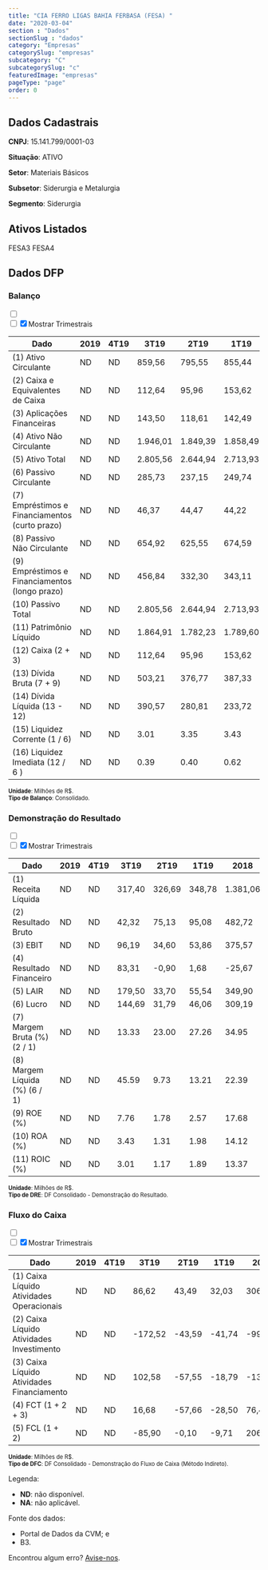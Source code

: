 ```yaml
---  
title: "CIA FERRO LIGAS BAHIA FERBASA (FESA) "  
date: "2020-03-04"  
section : "Dados"  
sectionSlug : "dados"  
category: "Empresas"  
categorySlug: "empresas"  
subcategory: "C"  
subcategorySlug: "c"  
featuredImage: "empresas"  
pageType: "page"  
order: 0  
---
```



## Dados Cadastrais


**CNPJ**: 15.141.799/0001-03

**Situação**: ATIVO

**Setor**: Materiais Básicos

**Subsetor**: Siderurgia e Metalurgia

**Segmento**: Siderurgia


## Ativos Listados


FESA3 FESA4 


## Dados DFP

### Balanço
  
<input type='checkbox' class='toggleCommand' id='toggleBalanco' name='toggleBalanco'>  
<div class='filter-group-balanco'>  
<div class='check_button_balanco'>  
<label for='toggleBalanco'>  
<input type='checkbox' data-filter-col='trimBalanco'><input type='checkbox' data-filter-col='trimBalanco' checked><span>Mostrar Trimestrais</span>  
</label>  
</div>  
</div>  
<div class='overflow balancoTableWrapper'>  
<table class='balancoTable'>  
<thead>  
<tr>  
<th class='dataHeader fixedLeftColumn'>Dado</th>  
<th>2019</th>  
<th class='trimHeader' data-col='trimBalanco'>4T19</th>  
<th class='trimHeader' data-col='trimBalanco'>3T19</th>  
<th class='trimHeader' data-col='trimBalanco'>2T19</th>  
<th class='trimHeader' data-col='trimBalanco'>1T19</th>  
<th>2018</th>  
<th class='trimHeader' data-col='trimBalanco'>4T18</th>  
<th class='trimHeader' data-col='trimBalanco'>3T18</th>  
<th class='trimHeader' data-col='trimBalanco'>2T18</th>  
<th class='trimHeader' data-col='trimBalanco'>1T18</th>  
<th>2017</th>  
<th class='trimHeader' data-col='trimBalanco'>4T17</th>  
<th class='trimHeader' data-col='trimBalanco'>3T17</th>  
<th class='trimHeader' data-col='trimBalanco'>2T17</th>  
<th class='trimHeader' data-col='trimBalanco'>1T17</th>  
<th>2016</th>  
<th class='trimHeader' data-col='trimBalanco'>4T16</th>  
<th class='trimHeader' data-col='trimBalanco'>3T16</th>  
<th class='trimHeader' data-col='trimBalanco'>2T16</th>  
<th class='trimHeader' data-col='trimBalanco'>1T16</th>  
<th>2015</th>  
<th class='trimHeader' data-col='trimBalanco'>4T15</th>  
<th class='trimHeader' data-col='trimBalanco'>3T15</th>  
<th class='trimHeader' data-col='trimBalanco'>2T15</th>  
<th class='trimHeader' data-col='trimBalanco'>1T15</th>  
<th>2014</th>  
<th class='trimHeader' data-col='trimBalanco'>4T14</th>  
<th class='trimHeader' data-col='trimBalanco'>3T14</th>  
<th class='trimHeader' data-col='trimBalanco'>2T14</th>  
<th class='trimHeader' data-col='trimBalanco'>1T14</th>  
<th>2013</th>  
<th class='trimHeader' data-col='trimBalanco'>4T13</th>  
<th class='trimHeader' data-col='trimBalanco'>3T13</th>  
<th class='trimHeader' data-col='trimBalanco'>2T13</th>  
<th class='trimHeader' data-col='trimBalanco'>1T13</th>  
<th>2012</th>  
<th class='trimHeader' data-col='trimBalanco'>4T12</th>  
<th class='trimHeader' data-col='trimBalanco'>3T12</th>  
<th class='trimHeader' data-col='trimBalanco'>2T12</th>  
<th class='trimHeader' data-col='trimBalanco'>1T12</th>  
<th>2011</th>  
<th class='trimHeader' data-col='trimBalanco'>4T11</th>  
<th class='trimHeader' data-col='trimBalanco'>3T11</th>  
<th class='trimHeader' data-col='trimBalanco'>2T11</th>  
<th class='trimHeader' data-col='trimBalanco'>1T11</th>  
<th>2010</th>  
<th class='trimHeader' data-col='trimBalanco'>4T10</th>  
<th class='trimHeader' data-col='trimBalanco'>3T10</th>  
<th class='trimHeader' data-col='trimBalanco'>2T10</th>  
<th class='trimHeader' data-col='trimBalanco'>1T10</th>  
<th>2009</th>  
<th class='trimHeader' data-col='trimBalanco'>4T09</th>  
<th class='trimHeader' data-col='trimBalanco'>3T09</th>  
<th class='trimHeader' data-col='trimBalanco'>2T09</th>  
<th class='trimHeader' data-col='trimBalanco'>1T09</th>  
</tr>  
</thead>  
<tbody>  
<tr>  
<td class='leftAlignCell rowDescription fixedLeftColumn'>(1) Ativo Circulante</td>  
<td>ND</td>  
<td data-col='trimBalanco' class='trimData'>ND</td>  
<td data-col='trimBalanco' class='trimData'>859,56</td>  
<td data-col='trimBalanco' class='trimData'>795,55</td>  
<td data-col='trimBalanco' class='trimData'>855,44</td>  
<td>810,41</td>  
<td data-col='trimBalanco' class='trimData'>810,41</td>  
<td data-col='trimBalanco' class='trimData'>792,32</td>  
<td data-col='trimBalanco' class='trimData'>810,41</td>  
<td data-col='trimBalanco' class='trimData'>951,79</td>  
<td>888,38</td>  
<td data-col='trimBalanco' class='trimData'>888,38</td>  
<td data-col='trimBalanco' class='trimData'>830,13</td>  
<td data-col='trimBalanco' class='trimData'>793,77</td>  
<td data-col='trimBalanco' class='trimData'>722,63</td>  
<td>658,30</td>  
<td data-col='trimBalanco' class='trimData'>658,30</td>  
<td data-col='trimBalanco' class='trimData'>658,30</td>  
<td data-col='trimBalanco' class='trimData'>630,42</td>  
<td data-col='trimBalanco' class='trimData'>651,09</td>  
<td>677,45</td>  
<td data-col='trimBalanco' class='trimData'>677,45</td>  
<td data-col='trimBalanco' class='trimData'>799,43</td>  
<td data-col='trimBalanco' class='trimData'>757,63</td>  
<td data-col='trimBalanco' class='trimData'>691,35</td>  
<td>680,82</td>  
<td data-col='trimBalanco' class='trimData'>680,82</td>  
<td data-col='trimBalanco' class='trimData'>654,57</td>  
<td data-col='trimBalanco' class='trimData'>661,21</td>  
<td data-col='trimBalanco' class='trimData'>644,35</td>  
<td>631,02</td>  
<td data-col='trimBalanco' class='trimData'>631,02</td>  
<td data-col='trimBalanco' class='trimData'>631,02</td>  
<td data-col='trimBalanco' class='trimData'>607,96</td>  
<td data-col='trimBalanco' class='trimData'>607,94</td>  
<td>629,04</td>  
<td data-col='trimBalanco' class='trimData'>629,04</td>  
<td data-col='trimBalanco' class='trimData'>633,94</td>  
<td data-col='trimBalanco' class='trimData'>650,88</td>  
<td data-col='trimBalanco' class='trimData'>636,22</td>  
<td>662,89</td>  
<td data-col='trimBalanco' class='trimData'>662,89</td>  
<td data-col='trimBalanco' class='trimData'>710,10</td>  
<td data-col='trimBalanco' class='trimData'>681,03</td>  
<td data-col='trimBalanco' class='trimData'>662,89</td>  
<td>697,46</td>  
<td data-col='trimBalanco' class='trimData'>697,46</td>  
<td data-col='trimBalanco' class='trimData'>697,46</td>  
<td data-col='trimBalanco' class='trimData'>697,46</td>  
<td data-col='trimBalanco' class='trimData'>697,46</td>  
<td>623,34</td>  
<td data-col='trimBalanco' class='trimData'>623,34</td>  
<td data-col='trimBalanco' class='trimData'>ND</td>  
<td data-col='trimBalanco' class='trimData'>ND</td>  
<td data-col='trimBalanco' class='trimData'>ND</td>  
</tr>  
<tr>  
<td class='leftAlignCell rowDescription fixedLeftColumn'>(2) Caixa e Equivalentes de Caixa</td>  
<td>ND</td>  
<td data-col='trimBalanco' class='trimData'>ND</td>  
<td data-col='trimBalanco' class='trimData'>112,64</td>  
<td data-col='trimBalanco' class='trimData'>95,96</td>  
<td data-col='trimBalanco' class='trimData'>153,62</td>  
<td>182,11</td>  
<td data-col='trimBalanco' class='trimData'>182,11</td>  
<td data-col='trimBalanco' class='trimData'>233,16</td>  
<td data-col='trimBalanco' class='trimData'>182,11</td>  
<td data-col='trimBalanco' class='trimData'>372,31</td>  
<td>92,44</td>  
<td data-col='trimBalanco' class='trimData'>92,44</td>  
<td data-col='trimBalanco' class='trimData'>408,96</td>  
<td data-col='trimBalanco' class='trimData'>374,02</td>  
<td data-col='trimBalanco' class='trimData'>301,43</td>  
<td>192,40</td>  
<td data-col='trimBalanco' class='trimData'>192,40</td>  
<td data-col='trimBalanco' class='trimData'>192,40</td>  
<td data-col='trimBalanco' class='trimData'>116,25</td>  
<td data-col='trimBalanco' class='trimData'>83,83</td>  
<td>40,64</td>  
<td data-col='trimBalanco' class='trimData'>40,64</td>  
<td data-col='trimBalanco' class='trimData'>76,75</td>  
<td data-col='trimBalanco' class='trimData'>88,54</td>  
<td data-col='trimBalanco' class='trimData'>44,43</td>  
<td>54,68</td>  
<td data-col='trimBalanco' class='trimData'>54,68</td>  
<td data-col='trimBalanco' class='trimData'>32,22</td>  
<td data-col='trimBalanco' class='trimData'>79,43</td>  
<td data-col='trimBalanco' class='trimData'>82,60</td>  
<td>116,49</td>  
<td data-col='trimBalanco' class='trimData'>116,49</td>  
<td data-col='trimBalanco' class='trimData'>116,49</td>  
<td data-col='trimBalanco' class='trimData'>199,58</td>  
<td data-col='trimBalanco' class='trimData'>195,17</td>  
<td>229,68</td>  
<td data-col='trimBalanco' class='trimData'>229,68</td>  
<td data-col='trimBalanco' class='trimData'>260,57</td>  
<td data-col='trimBalanco' class='trimData'>308,25</td>  
<td data-col='trimBalanco' class='trimData'>201,83</td>  
<td>235,41</td>  
<td data-col='trimBalanco' class='trimData'>235,41</td>  
<td data-col='trimBalanco' class='trimData'>318,56</td>  
<td data-col='trimBalanco' class='trimData'>299,18</td>  
<td data-col='trimBalanco' class='trimData'>235,41</td>  
<td>266,79</td>  
<td data-col='trimBalanco' class='trimData'>266,79</td>  
<td data-col='trimBalanco' class='trimData'>266,79</td>  
<td data-col='trimBalanco' class='trimData'>266,79</td>  
<td data-col='trimBalanco' class='trimData'>266,79</td>  
<td>382,73</td>  
<td data-col='trimBalanco' class='trimData'>382,73</td>  
<td data-col='trimBalanco' class='trimData'>ND</td>  
<td data-col='trimBalanco' class='trimData'>ND</td>  
<td data-col='trimBalanco' class='trimData'>ND</td>  
</tr>  
<tr>  
<td class='leftAlignCell rowDescription fixedLeftColumn'>(3) Aplicações Financeiras</td>  
<td>ND</td>  
<td data-col='trimBalanco' class='trimData'>ND</td>  
<td data-col='trimBalanco' class='trimData'>143,50</td>  
<td data-col='trimBalanco' class='trimData'>118,61</td>  
<td data-col='trimBalanco' class='trimData'>142,49</td>  
<td>110,13</td>  
<td data-col='trimBalanco' class='trimData'>110,13</td>  
<td data-col='trimBalanco' class='trimData'>78,96</td>  
<td data-col='trimBalanco' class='trimData'>110,13</td>  
<td data-col='trimBalanco' class='trimData'>175,76</td>  
<td>421,57</td>  
<td data-col='trimBalanco' class='trimData'>421,57</td>  
<td data-col='trimBalanco' class='trimData'>82,94</td>  
<td data-col='trimBalanco' class='trimData'>88,81</td>  
<td data-col='trimBalanco' class='trimData'>88,46</td>  
<td>84,26</td>  
<td data-col='trimBalanco' class='trimData'>84,26</td>  
<td data-col='trimBalanco' class='trimData'>84,26</td>  
<td data-col='trimBalanco' class='trimData'>70,06</td>  
<td data-col='trimBalanco' class='trimData'>47,53</td>  
<td>42,18</td>  
<td data-col='trimBalanco' class='trimData'>42,18</td>  
<td data-col='trimBalanco' class='trimData'>159,69</td>  
<td data-col='trimBalanco' class='trimData'>149,69</td>  
<td data-col='trimBalanco' class='trimData'>170,97</td>  
<td>193,65</td>  
<td data-col='trimBalanco' class='trimData'>193,65</td>  
<td data-col='trimBalanco' class='trimData'>236,23</td>  
<td data-col='trimBalanco' class='trimData'>222,88</td>  
<td data-col='trimBalanco' class='trimData'>175,73</td>  
<td>115,55</td>  
<td data-col='trimBalanco' class='trimData'>115,55</td>  
<td data-col='trimBalanco' class='trimData'>115,55</td>  
<td data-col='trimBalanco' class='trimData'>0,00</td>  
<td data-col='trimBalanco' class='trimData'>0,00</td>  
<td>27,71</td>  
<td data-col='trimBalanco' class='trimData'>27,71</td>  
<td data-col='trimBalanco' class='trimData'>27,22</td>  
<td data-col='trimBalanco' class='trimData'>26,69</td>  
<td data-col='trimBalanco' class='trimData'>112,53</td>  
<td>109,46</td>  
<td data-col='trimBalanco' class='trimData'>109,46</td>  
<td data-col='trimBalanco' class='trimData'>106,29</td>  
<td data-col='trimBalanco' class='trimData'>106,71</td>  
<td data-col='trimBalanco' class='trimData'>109,46</td>  
<td>116,78</td>  
<td data-col='trimBalanco' class='trimData'>116,78</td>  
<td data-col='trimBalanco' class='trimData'>116,78</td>  
<td data-col='trimBalanco' class='trimData'>116,78</td>  
<td data-col='trimBalanco' class='trimData'>116,78</td>  
<td>24,17</td>  
<td data-col='trimBalanco' class='trimData'>24,17</td>  
<td data-col='trimBalanco' class='trimData'>ND</td>  
<td data-col='trimBalanco' class='trimData'>ND</td>  
<td data-col='trimBalanco' class='trimData'>ND</td>  
</tr>  
<tr>  
<td class='leftAlignCell rowDescription fixedLeftColumn'>(4) Ativo Não Circulante</td>  
<td>ND</td>  
<td data-col='trimBalanco' class='trimData'>ND</td>  
<td data-col='trimBalanco' class='trimData'>1.946,01</td>  
<td data-col='trimBalanco' class='trimData'>1.849,39</td>  
<td data-col='trimBalanco' class='trimData'>1.858,49</td>  
<td>1.849,50</td>  
<td data-col='trimBalanco' class='trimData'>1.849,50</td>  
<td data-col='trimBalanco' class='trimData'>1.863,46</td>  
<td data-col='trimBalanco' class='trimData'>1.849,50</td>  
<td data-col='trimBalanco' class='trimData'>967,38</td>  
<td>968,08</td>  
<td data-col='trimBalanco' class='trimData'>968,08</td>  
<td data-col='trimBalanco' class='trimData'>974,75</td>  
<td data-col='trimBalanco' class='trimData'>970,04</td>  
<td data-col='trimBalanco' class='trimData'>968,25</td>  
<td>999,32</td>  
<td data-col='trimBalanco' class='trimData'>999,32</td>  
<td data-col='trimBalanco' class='trimData'>999,32</td>  
<td data-col='trimBalanco' class='trimData'>939,88</td>  
<td data-col='trimBalanco' class='trimData'>951,27</td>  
<td>967,69</td>  
<td data-col='trimBalanco' class='trimData'>965,88</td>  
<td data-col='trimBalanco' class='trimData'>848,16</td>  
<td data-col='trimBalanco' class='trimData'>809,34</td>  
<td data-col='trimBalanco' class='trimData'>802,35</td>  
<td>780,71</td>  
<td data-col='trimBalanco' class='trimData'>780,71</td>  
<td data-col='trimBalanco' class='trimData'>775,96</td>  
<td data-col='trimBalanco' class='trimData'>761,76</td>  
<td data-col='trimBalanco' class='trimData'>756,87</td>  
<td>750,78</td>  
<td data-col='trimBalanco' class='trimData'>750,78</td>  
<td data-col='trimBalanco' class='trimData'>750,78</td>  
<td data-col='trimBalanco' class='trimData'>721,72</td>  
<td data-col='trimBalanco' class='trimData'>706,04</td>  
<td>677,96</td>  
<td data-col='trimBalanco' class='trimData'>677,96</td>  
<td data-col='trimBalanco' class='trimData'>673,15</td>  
<td data-col='trimBalanco' class='trimData'>648,48</td>  
<td data-col='trimBalanco' class='trimData'>630,58</td>  
<td>591,45</td>  
<td data-col='trimBalanco' class='trimData'>604,71</td>  
<td data-col='trimBalanco' class='trimData'>567,96</td>  
<td data-col='trimBalanco' class='trimData'>531,23</td>  
<td data-col='trimBalanco' class='trimData'>604,71</td>  
<td>504,06</td>  
<td data-col='trimBalanco' class='trimData'>491,39</td>  
<td data-col='trimBalanco' class='trimData'>491,39</td>  
<td data-col='trimBalanco' class='trimData'>491,39</td>  
<td data-col='trimBalanco' class='trimData'>491,39</td>  
<td>449,78</td>  
<td data-col='trimBalanco' class='trimData'>449,78</td>  
<td data-col='trimBalanco' class='trimData'>ND</td>  
<td data-col='trimBalanco' class='trimData'>ND</td>  
<td data-col='trimBalanco' class='trimData'>ND</td>  
</tr>  
<tr>  
<td class='leftAlignCell rowDescription fixedLeftColumn'>(5) Ativo Total</td>  
<td>ND</td>  
<td data-col='trimBalanco' class='trimData'>ND</td>  
<td data-col='trimBalanco' class='trimData'>2.805,56</td>  
<td data-col='trimBalanco' class='trimData'>2.644,94</td>  
<td data-col='trimBalanco' class='trimData'>2.713,93</td>  
<td>2.659,91</td>  
<td data-col='trimBalanco' class='trimData'>2.659,91</td>  
<td data-col='trimBalanco' class='trimData'>2.655,78</td>  
<td data-col='trimBalanco' class='trimData'>2.659,91</td>  
<td data-col='trimBalanco' class='trimData'>1.919,16</td>  
<td>1.856,46</td>  
<td data-col='trimBalanco' class='trimData'>1.856,46</td>  
<td data-col='trimBalanco' class='trimData'>1.804,88</td>  
<td data-col='trimBalanco' class='trimData'>1.763,81</td>  
<td data-col='trimBalanco' class='trimData'>1.690,88</td>  
<td>1.657,62</td>  
<td data-col='trimBalanco' class='trimData'>1.657,62</td>  
<td data-col='trimBalanco' class='trimData'>1.657,62</td>  
<td data-col='trimBalanco' class='trimData'>1.570,29</td>  
<td data-col='trimBalanco' class='trimData'>1.602,36</td>  
<td>1.645,14</td>  
<td data-col='trimBalanco' class='trimData'>1.643,34</td>  
<td data-col='trimBalanco' class='trimData'>1.647,59</td>  
<td data-col='trimBalanco' class='trimData'>1.566,97</td>  
<td data-col='trimBalanco' class='trimData'>1.493,70</td>  
<td>1.461,53</td>  
<td data-col='trimBalanco' class='trimData'>1.461,53</td>  
<td data-col='trimBalanco' class='trimData'>1.430,53</td>  
<td data-col='trimBalanco' class='trimData'>1.422,97</td>  
<td data-col='trimBalanco' class='trimData'>1.401,22</td>  
<td>1.381,80</td>  
<td data-col='trimBalanco' class='trimData'>1.381,80</td>  
<td data-col='trimBalanco' class='trimData'>1.381,80</td>  
<td data-col='trimBalanco' class='trimData'>1.329,68</td>  
<td data-col='trimBalanco' class='trimData'>1.313,98</td>  
<td>1.307,00</td>  
<td data-col='trimBalanco' class='trimData'>1.307,00</td>  
<td data-col='trimBalanco' class='trimData'>1.307,09</td>  
<td data-col='trimBalanco' class='trimData'>1.299,36</td>  
<td data-col='trimBalanco' class='trimData'>1.266,80</td>  
<td>1.254,33</td>  
<td data-col='trimBalanco' class='trimData'>1.267,60</td>  
<td data-col='trimBalanco' class='trimData'>1.278,06</td>  
<td data-col='trimBalanco' class='trimData'>1.212,25</td>  
<td data-col='trimBalanco' class='trimData'>1.267,60</td>  
<td>1.201,52</td>  
<td data-col='trimBalanco' class='trimData'>1.188,84</td>  
<td data-col='trimBalanco' class='trimData'>1.188,84</td>  
<td data-col='trimBalanco' class='trimData'>1.188,84</td>  
<td data-col='trimBalanco' class='trimData'>1.188,84</td>  
<td>1.073,12</td>  
<td data-col='trimBalanco' class='trimData'>1.073,12</td>  
<td data-col='trimBalanco' class='trimData'>ND</td>  
<td data-col='trimBalanco' class='trimData'>ND</td>  
<td data-col='trimBalanco' class='trimData'>ND</td>  
</tr>  
<tr>  
<td class='leftAlignCell rowDescription fixedLeftColumn'>(6) Passivo Circulante</td>  
<td>ND</td>  
<td data-col='trimBalanco' class='trimData'>ND</td>  
<td data-col='trimBalanco' class='trimData'>285,73</td>  
<td data-col='trimBalanco' class='trimData'>237,15</td>  
<td data-col='trimBalanco' class='trimData'>249,74</td>  
<td>260,07</td>  
<td data-col='trimBalanco' class='trimData'>260,07</td>  
<td data-col='trimBalanco' class='trimData'>251,87</td>  
<td data-col='trimBalanco' class='trimData'>260,07</td>  
<td data-col='trimBalanco' class='trimData'>165,88</td>  
<td>169,10</td>  
<td data-col='trimBalanco' class='trimData'>169,10</td>  
<td data-col='trimBalanco' class='trimData'>139,86</td>  
<td data-col='trimBalanco' class='trimData'>126,06</td>  
<td data-col='trimBalanco' class='trimData'>121,17</td>  
<td>173,71</td>  
<td data-col='trimBalanco' class='trimData'>173,71</td>  
<td data-col='trimBalanco' class='trimData'>173,71</td>  
<td data-col='trimBalanco' class='trimData'>102,35</td>  
<td data-col='trimBalanco' class='trimData'>136,94</td>  
<td>225,93</td>  
<td data-col='trimBalanco' class='trimData'>225,93</td>  
<td data-col='trimBalanco' class='trimData'>252,69</td>  
<td data-col='trimBalanco' class='trimData'>118,30</td>  
<td data-col='trimBalanco' class='trimData'>133,94</td>  
<td>114,27</td>  
<td data-col='trimBalanco' class='trimData'>114,27</td>  
<td data-col='trimBalanco' class='trimData'>92,19</td>  
<td data-col='trimBalanco' class='trimData'>86,10</td>  
<td data-col='trimBalanco' class='trimData'>91,62</td>  
<td>98,93</td>  
<td data-col='trimBalanco' class='trimData'>98,93</td>  
<td data-col='trimBalanco' class='trimData'>98,93</td>  
<td data-col='trimBalanco' class='trimData'>77,00</td>  
<td data-col='trimBalanco' class='trimData'>84,48</td>  
<td>91,16</td>  
<td data-col='trimBalanco' class='trimData'>91,16</td>  
<td data-col='trimBalanco' class='trimData'>76,36</td>  
<td data-col='trimBalanco' class='trimData'>97,14</td>  
<td data-col='trimBalanco' class='trimData'>82,94</td>  
<td>106,31</td>  
<td data-col='trimBalanco' class='trimData'>106,31</td>  
<td data-col='trimBalanco' class='trimData'>124,45</td>  
<td data-col='trimBalanco' class='trimData'>70,42</td>  
<td data-col='trimBalanco' class='trimData'>106,31</td>  
<td>110,73</td>  
<td data-col='trimBalanco' class='trimData'>110,73</td>  
<td data-col='trimBalanco' class='trimData'>110,73</td>  
<td data-col='trimBalanco' class='trimData'>110,73</td>  
<td data-col='trimBalanco' class='trimData'>110,73</td>  
<td>98,59</td>  
<td data-col='trimBalanco' class='trimData'>98,59</td>  
<td data-col='trimBalanco' class='trimData'>ND</td>  
<td data-col='trimBalanco' class='trimData'>ND</td>  
<td data-col='trimBalanco' class='trimData'>ND</td>  
</tr>  
<tr>  
<td class='leftAlignCell rowDescription fixedLeftColumn'>(7) Empréstimos e Financiamentos (curto prazo)</td>  
<td>ND</td>  
<td data-col='trimBalanco' class='trimData'>ND</td>  
<td data-col='trimBalanco' class='trimData'>46,37</td>  
<td data-col='trimBalanco' class='trimData'>44,47</td>  
<td data-col='trimBalanco' class='trimData'>44,22</td>  
<td>44,07</td>  
<td data-col='trimBalanco' class='trimData'>44,07</td>  
<td data-col='trimBalanco' class='trimData'>40,44</td>  
<td data-col='trimBalanco' class='trimData'>44,07</td>  
<td data-col='trimBalanco' class='trimData'>8,99</td>  
<td>6,39</td>  
<td data-col='trimBalanco' class='trimData'>6,39</td>  
<td data-col='trimBalanco' class='trimData'>3,82</td>  
<td data-col='trimBalanco' class='trimData'>1,98</td>  
<td data-col='trimBalanco' class='trimData'>2,03</td>  
<td>0,69</td>  
<td data-col='trimBalanco' class='trimData'>0,69</td>  
<td data-col='trimBalanco' class='trimData'>0,69</td>  
<td data-col='trimBalanco' class='trimData'>2,10</td>  
<td data-col='trimBalanco' class='trimData'>2,00</td>  
<td>1,96</td>  
<td data-col='trimBalanco' class='trimData'>1,96</td>  
<td data-col='trimBalanco' class='trimData'>27,40</td>  
<td data-col='trimBalanco' class='trimData'>0,51</td>  
<td data-col='trimBalanco' class='trimData'>0,97</td>  
<td>1,43</td>  
<td data-col='trimBalanco' class='trimData'>1,43</td>  
<td data-col='trimBalanco' class='trimData'>0,62</td>  
<td data-col='trimBalanco' class='trimData'>0,31</td>  
<td data-col='trimBalanco' class='trimData'>0,46</td>  
<td>0,40</td>  
<td data-col='trimBalanco' class='trimData'>0,40</td>  
<td data-col='trimBalanco' class='trimData'>0,40</td>  
<td data-col='trimBalanco' class='trimData'>0,00</td>  
<td data-col='trimBalanco' class='trimData'>0,00</td>  
<td>0,00</td>  
<td data-col='trimBalanco' class='trimData'>0,00</td>  
<td data-col='trimBalanco' class='trimData'>0,00</td>  
<td data-col='trimBalanco' class='trimData'>25,25</td>  
<td data-col='trimBalanco' class='trimData'>11,74</td>  
<td>13,91</td>  
<td data-col='trimBalanco' class='trimData'>13,91</td>  
<td data-col='trimBalanco' class='trimData'>47,65</td>  
<td data-col='trimBalanco' class='trimData'>0,00</td>  
<td data-col='trimBalanco' class='trimData'>13,91</td>  
<td>0,00</td>  
<td data-col='trimBalanco' class='trimData'>0,00</td>  
<td data-col='trimBalanco' class='trimData'>0,00</td>  
<td data-col='trimBalanco' class='trimData'>0,00</td>  
<td data-col='trimBalanco' class='trimData'>0,00</td>  
<td>46,55</td>  
<td data-col='trimBalanco' class='trimData'>46,55</td>  
<td data-col='trimBalanco' class='trimData'>ND</td>  
<td data-col='trimBalanco' class='trimData'>ND</td>  
<td data-col='trimBalanco' class='trimData'>ND</td>  
</tr>  
<tr>  
<td class='leftAlignCell rowDescription fixedLeftColumn'>(8) Passivo Não Circulante</td>  
<td>ND</td>  
<td data-col='trimBalanco' class='trimData'>ND</td>  
<td data-col='trimBalanco' class='trimData'>654,92</td>  
<td data-col='trimBalanco' class='trimData'>625,55</td>  
<td data-col='trimBalanco' class='trimData'>674,59</td>  
<td>650,72</td>  
<td data-col='trimBalanco' class='trimData'>650,72</td>  
<td data-col='trimBalanco' class='trimData'>655,04</td>  
<td data-col='trimBalanco' class='trimData'>650,72</td>  
<td data-col='trimBalanco' class='trimData'>166,80</td>  
<td>164,80</td>  
<td data-col='trimBalanco' class='trimData'>164,80</td>  
<td data-col='trimBalanco' class='trimData'>156,88</td>  
<td data-col='trimBalanco' class='trimData'>148,17</td>  
<td data-col='trimBalanco' class='trimData'>136,28</td>  
<td>126,46</td>  
<td data-col='trimBalanco' class='trimData'>126,46</td>  
<td data-col='trimBalanco' class='trimData'>126,46</td>  
<td data-col='trimBalanco' class='trimData'>96,65</td>  
<td data-col='trimBalanco' class='trimData'>90,40</td>  
<td>82,94</td>  
<td data-col='trimBalanco' class='trimData'>77,62</td>  
<td data-col='trimBalanco' class='trimData'>87,24</td>  
<td data-col='trimBalanco' class='trimData'>72,22</td>  
<td data-col='trimBalanco' class='trimData'>65,33</td>  
<td>69,38</td>  
<td data-col='trimBalanco' class='trimData'>69,38</td>  
<td data-col='trimBalanco' class='trimData'>61,78</td>  
<td data-col='trimBalanco' class='trimData'>62,57</td>  
<td data-col='trimBalanco' class='trimData'>63,19</td>  
<td>64,72</td>  
<td data-col='trimBalanco' class='trimData'>64,72</td>  
<td data-col='trimBalanco' class='trimData'>64,72</td>  
<td data-col='trimBalanco' class='trimData'>63,84</td>  
<td data-col='trimBalanco' class='trimData'>57,91</td>  
<td>52,91</td>  
<td data-col='trimBalanco' class='trimData'>52,91</td>  
<td data-col='trimBalanco' class='trimData'>62,73</td>  
<td data-col='trimBalanco' class='trimData'>64,31</td>  
<td data-col='trimBalanco' class='trimData'>66,28</td>  
<td>50,91</td>  
<td data-col='trimBalanco' class='trimData'>64,18</td>  
<td data-col='trimBalanco' class='trimData'>52,81</td>  
<td data-col='trimBalanco' class='trimData'>52,18</td>  
<td data-col='trimBalanco' class='trimData'>64,18</td>  
<td>60,07</td>  
<td data-col='trimBalanco' class='trimData'>47,40</td>  
<td data-col='trimBalanco' class='trimData'>47,40</td>  
<td data-col='trimBalanco' class='trimData'>47,40</td>  
<td data-col='trimBalanco' class='trimData'>47,40</td>  
<td>50,29</td>  
<td data-col='trimBalanco' class='trimData'>50,29</td>  
<td data-col='trimBalanco' class='trimData'>ND</td>  
<td data-col='trimBalanco' class='trimData'>ND</td>  
<td data-col='trimBalanco' class='trimData'>ND</td>  
</tr>  
<tr>  
<td class='leftAlignCell rowDescription fixedLeftColumn'>(9) Empréstimos e Financiamentos (longo prazo)</td>  
<td>ND</td>  
<td data-col='trimBalanco' class='trimData'>ND</td>  
<td data-col='trimBalanco' class='trimData'>456,84</td>  
<td data-col='trimBalanco' class='trimData'>332,30</td>  
<td data-col='trimBalanco' class='trimData'>343,11</td>  
<td>352,74</td>  
<td data-col='trimBalanco' class='trimData'>352,74</td>  
<td data-col='trimBalanco' class='trimData'>371,86</td>  
<td data-col='trimBalanco' class='trimData'>352,74</td>  
<td data-col='trimBalanco' class='trimData'>57,06</td>  
<td>59,99</td>  
<td data-col='trimBalanco' class='trimData'>59,99</td>  
<td data-col='trimBalanco' class='trimData'>61,24</td>  
<td data-col='trimBalanco' class='trimData'>52,08</td>  
<td data-col='trimBalanco' class='trimData'>44,65</td>  
<td>38,68</td>  
<td data-col='trimBalanco' class='trimData'>38,68</td>  
<td data-col='trimBalanco' class='trimData'>38,68</td>  
<td data-col='trimBalanco' class='trimData'>19,40</td>  
<td data-col='trimBalanco' class='trimData'>17,64</td>  
<td>15,87</td>  
<td data-col='trimBalanco' class='trimData'>15,87</td>  
<td data-col='trimBalanco' class='trimData'>16,10</td>  
<td data-col='trimBalanco' class='trimData'>14,81</td>  
<td data-col='trimBalanco' class='trimData'>13,04</td>  
<td>12,25</td>  
<td data-col='trimBalanco' class='trimData'>12,25</td>  
<td data-col='trimBalanco' class='trimData'>8,86</td>  
<td data-col='trimBalanco' class='trimData'>8,38</td>  
<td data-col='trimBalanco' class='trimData'>7,94</td>  
<td>8,09</td>  
<td data-col='trimBalanco' class='trimData'>8,09</td>  
<td data-col='trimBalanco' class='trimData'>8,09</td>  
<td data-col='trimBalanco' class='trimData'>8,33</td>  
<td data-col='trimBalanco' class='trimData'>4,37</td>  
<td>0,00</td>  
<td data-col='trimBalanco' class='trimData'>0,00</td>  
<td data-col='trimBalanco' class='trimData'>0,00</td>  
<td data-col='trimBalanco' class='trimData'>0,00</td>  
<td data-col='trimBalanco' class='trimData'>0,00</td>  
<td>0,00</td>  
<td data-col='trimBalanco' class='trimData'>0,00</td>  
<td data-col='trimBalanco' class='trimData'>0,00</td>  
<td data-col='trimBalanco' class='trimData'>0,00</td>  
<td data-col='trimBalanco' class='trimData'>0,00</td>  
<td>0,00</td>  
<td data-col='trimBalanco' class='trimData'>0,00</td>  
<td data-col='trimBalanco' class='trimData'>0,00</td>  
<td data-col='trimBalanco' class='trimData'>0,00</td>  
<td data-col='trimBalanco' class='trimData'>0,00</td>  
<td>0,00</td>  
<td data-col='trimBalanco' class='trimData'>0,00</td>  
<td data-col='trimBalanco' class='trimData'>ND</td>  
<td data-col='trimBalanco' class='trimData'>ND</td>  
<td data-col='trimBalanco' class='trimData'>ND</td>  
</tr>  
<tr>  
<td class='leftAlignCell rowDescription fixedLeftColumn'>(10) Passivo Total</td>  
<td>ND</td>  
<td data-col='trimBalanco' class='trimData'>ND</td>  
<td data-col='trimBalanco' class='trimData'>2.805,56</td>  
<td data-col='trimBalanco' class='trimData'>2.644,94</td>  
<td data-col='trimBalanco' class='trimData'>2.713,93</td>  
<td>2.659,91</td>  
<td data-col='trimBalanco' class='trimData'>2.659,91</td>  
<td data-col='trimBalanco' class='trimData'>2.655,78</td>  
<td data-col='trimBalanco' class='trimData'>2.659,91</td>  
<td data-col='trimBalanco' class='trimData'>1.919,16</td>  
<td>1.856,46</td>  
<td data-col='trimBalanco' class='trimData'>1.856,46</td>  
<td data-col='trimBalanco' class='trimData'>1.804,88</td>  
<td data-col='trimBalanco' class='trimData'>1.763,81</td>  
<td data-col='trimBalanco' class='trimData'>1.690,88</td>  
<td>1.657,62</td>  
<td data-col='trimBalanco' class='trimData'>1.657,62</td>  
<td data-col='trimBalanco' class='trimData'>1.657,62</td>  
<td data-col='trimBalanco' class='trimData'>1.570,29</td>  
<td data-col='trimBalanco' class='trimData'>1.602,36</td>  
<td>1.645,14</td>  
<td data-col='trimBalanco' class='trimData'>1.643,34</td>  
<td data-col='trimBalanco' class='trimData'>1.647,59</td>  
<td data-col='trimBalanco' class='trimData'>1.566,97</td>  
<td data-col='trimBalanco' class='trimData'>1.493,70</td>  
<td>1.461,53</td>  
<td data-col='trimBalanco' class='trimData'>1.461,53</td>  
<td data-col='trimBalanco' class='trimData'>1.430,53</td>  
<td data-col='trimBalanco' class='trimData'>1.422,97</td>  
<td data-col='trimBalanco' class='trimData'>1.401,22</td>  
<td>1.381,80</td>  
<td data-col='trimBalanco' class='trimData'>1.381,80</td>  
<td data-col='trimBalanco' class='trimData'>1.381,80</td>  
<td data-col='trimBalanco' class='trimData'>1.329,68</td>  
<td data-col='trimBalanco' class='trimData'>1.313,98</td>  
<td>1.307,00</td>  
<td data-col='trimBalanco' class='trimData'>1.307,00</td>  
<td data-col='trimBalanco' class='trimData'>1.307,09</td>  
<td data-col='trimBalanco' class='trimData'>1.299,36</td>  
<td data-col='trimBalanco' class='trimData'>1.266,80</td>  
<td>1.254,33</td>  
<td data-col='trimBalanco' class='trimData'>1.267,60</td>  
<td data-col='trimBalanco' class='trimData'>1.278,06</td>  
<td data-col='trimBalanco' class='trimData'>1.212,25</td>  
<td data-col='trimBalanco' class='trimData'>1.267,60</td>  
<td>1.201,52</td>  
<td data-col='trimBalanco' class='trimData'>1.188,84</td>  
<td data-col='trimBalanco' class='trimData'>1.188,84</td>  
<td data-col='trimBalanco' class='trimData'>1.188,84</td>  
<td data-col='trimBalanco' class='trimData'>1.188,84</td>  
<td>1.073,12</td>  
<td data-col='trimBalanco' class='trimData'>1.073,12</td>  
<td data-col='trimBalanco' class='trimData'>ND</td>  
<td data-col='trimBalanco' class='trimData'>ND</td>  
<td data-col='trimBalanco' class='trimData'>ND</td>  
</tr>  
<tr>  
<td class='leftAlignCell rowDescription fixedLeftColumn'>(11) Patrimônio Líquido</td>  
<td>ND</td>  
<td data-col='trimBalanco' class='trimData'>ND</td>  
<td data-col='trimBalanco' class='trimData'>1.864,91</td>  
<td data-col='trimBalanco' class='trimData'>1.782,23</td>  
<td data-col='trimBalanco' class='trimData'>1.789,60</td>  
<td>1.749,12</td>  
<td data-col='trimBalanco' class='trimData'>1.749,12</td>  
<td data-col='trimBalanco' class='trimData'>1.748,88</td>  
<td data-col='trimBalanco' class='trimData'>1.749,12</td>  
<td data-col='trimBalanco' class='trimData'>1.586,48</td>  
<td>1.522,56</td>  
<td data-col='trimBalanco' class='trimData'>1.522,56</td>  
<td data-col='trimBalanco' class='trimData'>1.508,14</td>  
<td data-col='trimBalanco' class='trimData'>1.489,58</td>  
<td data-col='trimBalanco' class='trimData'>1.433,42</td>  
<td>1.357,44</td>  
<td data-col='trimBalanco' class='trimData'>1.357,44</td>  
<td data-col='trimBalanco' class='trimData'>1.357,44</td>  
<td data-col='trimBalanco' class='trimData'>1.371,29</td>  
<td data-col='trimBalanco' class='trimData'>1.375,03</td>  
<td>1.336,27</td>  
<td data-col='trimBalanco' class='trimData'>1.339,78</td>  
<td data-col='trimBalanco' class='trimData'>1.307,65</td>  
<td data-col='trimBalanco' class='trimData'>1.376,44</td>  
<td data-col='trimBalanco' class='trimData'>1.294,43</td>  
<td>1.277,88</td>  
<td data-col='trimBalanco' class='trimData'>1.277,88</td>  
<td data-col='trimBalanco' class='trimData'>1.276,55</td>  
<td data-col='trimBalanco' class='trimData'>1.274,30</td>  
<td data-col='trimBalanco' class='trimData'>1.246,41</td>  
<td>1.218,15</td>  
<td data-col='trimBalanco' class='trimData'>1.218,15</td>  
<td data-col='trimBalanco' class='trimData'>1.218,15</td>  
<td data-col='trimBalanco' class='trimData'>1.188,85</td>  
<td data-col='trimBalanco' class='trimData'>1.171,59</td>  
<td>1.162,93</td>  
<td data-col='trimBalanco' class='trimData'>1.162,93</td>  
<td data-col='trimBalanco' class='trimData'>1.167,99</td>  
<td data-col='trimBalanco' class='trimData'>1.137,92</td>  
<td data-col='trimBalanco' class='trimData'>1.117,58</td>  
<td>1.097,11</td>  
<td data-col='trimBalanco' class='trimData'>1.097,11</td>  
<td data-col='trimBalanco' class='trimData'>1.100,79</td>  
<td data-col='trimBalanco' class='trimData'>1.089,65</td>  
<td data-col='trimBalanco' class='trimData'>1.097,11</td>  
<td>1.030,71</td>  
<td data-col='trimBalanco' class='trimData'>1.030,71</td>  
<td data-col='trimBalanco' class='trimData'>1.030,71</td>  
<td data-col='trimBalanco' class='trimData'>1.030,71</td>  
<td data-col='trimBalanco' class='trimData'>1.030,71</td>  
<td>924,24</td>  
<td data-col='trimBalanco' class='trimData'>924,24</td>  
<td data-col='trimBalanco' class='trimData'>ND</td>  
<td data-col='trimBalanco' class='trimData'>ND</td>  
<td data-col='trimBalanco' class='trimData'>ND</td>  
</tr>  
<tr>  
<td class='leftAlignCell rowDescription fixedLeftColumn'>(12) Caixa (2 + 3)</td>  
<td>ND</td>  
<td data-col='trimBalanco' class='trimData'>ND</td>  
<td class='positiveNumber trimData' data-col='trimBalanco'>112,64</td>  
<td class='positiveNumber trimData' data-col='trimBalanco'>95,96</td>  
<td class='positiveNumber trimData' data-col='trimBalanco'>153,62</td>  
<td class='positiveNumber'>292,25</td>  
<td class='positiveNumber trimData' data-col='trimBalanco'>182,11</td>  
<td class='positiveNumber trimData' data-col='trimBalanco'>233,16</td>  
<td class='positiveNumber trimData' data-col='trimBalanco'>182,11</td>  
<td class='positiveNumber trimData' data-col='trimBalanco'>372,31</td>  
<td class='positiveNumber'>514,01</td>  
<td class='positiveNumber trimData' data-col='trimBalanco'>92,44</td>  
<td class='positiveNumber trimData' data-col='trimBalanco'>408,96</td>  
<td class='positiveNumber trimData' data-col='trimBalanco'>374,02</td>  
<td class='positiveNumber trimData' data-col='trimBalanco'>301,43</td>  
<td class='positiveNumber'>276,66</td>  
<td class='positiveNumber trimData' data-col='trimBalanco'>192,40</td>  
<td class='positiveNumber trimData' data-col='trimBalanco'>192,40</td>  
<td class='positiveNumber trimData' data-col='trimBalanco'>116,25</td>  
<td class='positiveNumber trimData' data-col='trimBalanco'>83,83</td>  
<td class='positiveNumber'>82,82</td>  
<td class='positiveNumber trimData' data-col='trimBalanco'>40,64</td>  
<td class='positiveNumber trimData' data-col='trimBalanco'>76,75</td>  
<td class='positiveNumber trimData' data-col='trimBalanco'>88,54</td>  
<td class='positiveNumber trimData' data-col='trimBalanco'>44,43</td>  
<td class='positiveNumber'>248,33</td>  
<td class='positiveNumber trimData' data-col='trimBalanco'>54,68</td>  
<td class='positiveNumber trimData' data-col='trimBalanco'>32,22</td>  
<td class='positiveNumber trimData' data-col='trimBalanco'>79,43</td>  
<td class='positiveNumber trimData' data-col='trimBalanco'>82,60</td>  
<td class='positiveNumber'>232,04</td>  
<td class='positiveNumber trimData' data-col='trimBalanco'>116,49</td>  
<td class='positiveNumber trimData' data-col='trimBalanco'>116,49</td>  
<td class='positiveNumber trimData' data-col='trimBalanco'>199,58</td>  
<td class='positiveNumber trimData' data-col='trimBalanco'>195,17</td>  
<td class='positiveNumber'>257,39</td>  
<td class='positiveNumber trimData' data-col='trimBalanco'>229,68</td>  
<td class='positiveNumber trimData' data-col='trimBalanco'>260,57</td>  
<td class='positiveNumber trimData' data-col='trimBalanco'>308,25</td>  
<td class='positiveNumber trimData' data-col='trimBalanco'>201,83</td>  
<td class='positiveNumber'>344,87</td>  
<td class='positiveNumber trimData' data-col='trimBalanco'>235,41</td>  
<td class='positiveNumber trimData' data-col='trimBalanco'>318,56</td>  
<td class='positiveNumber trimData' data-col='trimBalanco'>299,18</td>  
<td class='positiveNumber trimData' data-col='trimBalanco'>235,41</td>  
<td class='positiveNumber'>383,57</td>  
<td class='positiveNumber trimData' data-col='trimBalanco'>266,79</td>  
<td class='positiveNumber trimData' data-col='trimBalanco'>266,79</td>  
<td class='positiveNumber trimData' data-col='trimBalanco'>266,79</td>  
<td class='positiveNumber trimData' data-col='trimBalanco'>266,79</td>  
<td class='positiveNumber'>406,90</td>  
<td class='positiveNumber trimData' data-col='trimBalanco'>382,73</td>  
<td data-col='trimBalanco' class='trimData'>ND</td>  
<td data-col='trimBalanco' class='trimData'>ND</td>  
<td data-col='trimBalanco' class='trimData'>ND</td>  
</tr>  
<tr>  
<td class='leftAlignCell rowDescription fixedLeftColumn'>(13) Dívida Bruta (7 + 9)</td>  
<td>ND</td>  
<td data-col='trimBalanco' class='trimData'>ND</td>  
<td class='negativeNumber trimData' data-col='trimBalanco'>503,21</td>  
<td class='negativeNumber trimData' data-col='trimBalanco'>376,77</td>  
<td class='negativeNumber trimData' data-col='trimBalanco'>387,33</td>  
<td class='negativeNumber'>396,81</td>  
<td class='negativeNumber trimData' data-col='trimBalanco'>396,81</td>  
<td class='negativeNumber trimData' data-col='trimBalanco'>412,30</td>  
<td class='negativeNumber trimData' data-col='trimBalanco'>396,81</td>  
<td class='negativeNumber trimData' data-col='trimBalanco'>66,05</td>  
<td class='negativeNumber'>66,38</td>  
<td class='negativeNumber trimData' data-col='trimBalanco'>66,38</td>  
<td class='negativeNumber trimData' data-col='trimBalanco'>65,06</td>  
<td class='negativeNumber trimData' data-col='trimBalanco'>54,06</td>  
<td class='negativeNumber trimData' data-col='trimBalanco'>46,68</td>  
<td class='negativeNumber'>39,37</td>  
<td class='negativeNumber trimData' data-col='trimBalanco'>39,37</td>  
<td class='negativeNumber trimData' data-col='trimBalanco'>39,37</td>  
<td class='negativeNumber trimData' data-col='trimBalanco'>21,50</td>  
<td class='negativeNumber trimData' data-col='trimBalanco'>19,64</td>  
<td class='negativeNumber'>17,83</td>  
<td class='negativeNumber trimData' data-col='trimBalanco'>17,83</td>  
<td class='negativeNumber trimData' data-col='trimBalanco'>43,50</td>  
<td class='negativeNumber trimData' data-col='trimBalanco'>15,32</td>  
<td class='negativeNumber trimData' data-col='trimBalanco'>14,01</td>  
<td class='negativeNumber'>13,68</td>  
<td class='negativeNumber trimData' data-col='trimBalanco'>13,68</td>  
<td class='negativeNumber trimData' data-col='trimBalanco'>9,48</td>  
<td class='negativeNumber trimData' data-col='trimBalanco'>8,69</td>  
<td class='negativeNumber trimData' data-col='trimBalanco'>8,40</td>  
<td class='negativeNumber'>8,49</td>  
<td class='negativeNumber trimData' data-col='trimBalanco'>8,49</td>  
<td class='negativeNumber trimData' data-col='trimBalanco'>8,49</td>  
<td class='negativeNumber trimData' data-col='trimBalanco'>8,33</td>  
<td class='negativeNumber trimData' data-col='trimBalanco'>4,37</td>  
<td class='positiveNumber'>0,00</td>  
<td class='positiveNumber trimData' data-col='trimBalanco'>0,00</td>  
<td class='positiveNumber trimData' data-col='trimBalanco'>0,00</td>  
<td class='negativeNumber trimData' data-col='trimBalanco'>25,25</td>  
<td class='negativeNumber trimData' data-col='trimBalanco'>11,74</td>  
<td class='negativeNumber'>13,91</td>  
<td class='negativeNumber trimData' data-col='trimBalanco'>13,91</td>  
<td class='negativeNumber trimData' data-col='trimBalanco'>47,65</td>  
<td class='positiveNumber trimData' data-col='trimBalanco'>0,00</td>  
<td class='negativeNumber trimData' data-col='trimBalanco'>13,91</td>  
<td class='positiveNumber'>0,00</td>  
<td class='positiveNumber trimData' data-col='trimBalanco'>0,00</td>  
<td class='positiveNumber trimData' data-col='trimBalanco'>0,00</td>  
<td class='positiveNumber trimData' data-col='trimBalanco'>0,00</td>  
<td class='positiveNumber trimData' data-col='trimBalanco'>0,00</td>  
<td class='negativeNumber'>46,55</td>  
<td class='negativeNumber trimData' data-col='trimBalanco'>46,55</td>  
<td data-col='trimBalanco' class='trimData'>ND</td>  
<td data-col='trimBalanco' class='trimData'>ND</td>  
<td data-col='trimBalanco' class='trimData'>ND</td>  
</tr>  
<tr>  
<td class='leftAlignCell rowDescription fixedLeftColumn'>(14) Dívida Líquida  (13 - 12)</td>  
<td>ND</td>  
<td data-col='trimBalanco' class='trimData'>ND</td>  
<td class='negativeNumber trimData' data-col='trimBalanco'>390,57</td>  
<td class='negativeNumber trimData' data-col='trimBalanco'>280,81</td>  
<td class='negativeNumber trimData' data-col='trimBalanco'>233,72</td>  
<td class='negativeNumber'>104,57</td>  
<td class='negativeNumber trimData' data-col='trimBalanco'>214,70</td>  
<td class='negativeNumber trimData' data-col='trimBalanco'>179,14</td>  
<td class='negativeNumber trimData' data-col='trimBalanco'>214,70</td>  
<td class='positiveNumber trimData' data-col='trimBalanco'>-306,26</td>  
<td class='positiveNumber'>-447,63</td>  
<td class='positiveNumber trimData' data-col='trimBalanco'>-26,06</td>  
<td class='positiveNumber trimData' data-col='trimBalanco'>-343,90</td>  
<td class='positiveNumber trimData' data-col='trimBalanco'>-319,96</td>  
<td class='positiveNumber trimData' data-col='trimBalanco'>-254,74</td>  
<td class='positiveNumber'>-237,29</td>  
<td class='positiveNumber trimData' data-col='trimBalanco'>-153,03</td>  
<td class='positiveNumber trimData' data-col='trimBalanco'>-153,03</td>  
<td class='positiveNumber trimData' data-col='trimBalanco'>-94,75</td>  
<td class='positiveNumber trimData' data-col='trimBalanco'>-64,19</td>  
<td class='positiveNumber'>-64,99</td>  
<td class='positiveNumber trimData' data-col='trimBalanco'>-22,81</td>  
<td class='positiveNumber trimData' data-col='trimBalanco'>-33,25</td>  
<td class='positiveNumber trimData' data-col='trimBalanco'>-73,22</td>  
<td class='positiveNumber trimData' data-col='trimBalanco'>-30,42</td>  
<td class='positiveNumber'>-234,66</td>  
<td class='positiveNumber trimData' data-col='trimBalanco'>-41,00</td>  
<td class='positiveNumber trimData' data-col='trimBalanco'>-22,74</td>  
<td class='positiveNumber trimData' data-col='trimBalanco'>-70,74</td>  
<td class='positiveNumber trimData' data-col='trimBalanco'>-74,20</td>  
<td class='positiveNumber'>-223,56</td>  
<td class='positiveNumber trimData' data-col='trimBalanco'>-108,00</td>  
<td class='positiveNumber trimData' data-col='trimBalanco'>-108,00</td>  
<td class='positiveNumber trimData' data-col='trimBalanco'>-191,25</td>  
<td class='positiveNumber trimData' data-col='trimBalanco'>-190,80</td>  
<td class='positiveNumber'>-257,39</td>  
<td class='positiveNumber trimData' data-col='trimBalanco'>-229,68</td>  
<td class='positiveNumber trimData' data-col='trimBalanco'>-260,57</td>  
<td class='positiveNumber trimData' data-col='trimBalanco'>-283,00</td>  
<td class='positiveNumber trimData' data-col='trimBalanco'>-190,09</td>  
<td class='positiveNumber'>-330,97</td>  
<td class='positiveNumber trimData' data-col='trimBalanco'>-221,50</td>  
<td class='positiveNumber trimData' data-col='trimBalanco'>-270,91</td>  
<td class='positiveNumber trimData' data-col='trimBalanco'>-299,18</td>  
<td class='positiveNumber trimData' data-col='trimBalanco'>-221,50</td>  
<td class='positiveNumber'>-383,57</td>  
<td class='positiveNumber trimData' data-col='trimBalanco'>-266,79</td>  
<td class='positiveNumber trimData' data-col='trimBalanco'>-266,79</td>  
<td class='positiveNumber trimData' data-col='trimBalanco'>-266,79</td>  
<td class='positiveNumber trimData' data-col='trimBalanco'>-266,79</td>  
<td class='positiveNumber'>-360,34</td>  
<td class='positiveNumber trimData' data-col='trimBalanco'>-336,18</td>  
<td data-col='trimBalanco' class='trimData'>ND</td>  
<td data-col='trimBalanco' class='trimData'>ND</td>  
<td data-col='trimBalanco' class='trimData'>ND</td>  
</tr>  
<tr>  
<td class='leftAlignCell rowDescription fixedLeftColumn'>(15) Liquidez Corrente (1 / 6)</td>  
<td>ND</td>  
<td data-col='trimBalanco' class='trimData'>ND</td>  
<td data-col='trimBalanco' class='trimData'>3.01</td>  
<td data-col='trimBalanco' class='trimData'>3.35</td>  
<td data-col='trimBalanco' class='trimData'>3.43</td>  
<td>3.12</td>  
<td data-col='trimBalanco' class='trimData'>3.12</td>  
<td data-col='trimBalanco' class='trimData'>3.15</td>  
<td data-col='trimBalanco' class='trimData'>3.12</td>  
<td data-col='trimBalanco' class='trimData'>5.74</td>  
<td>5.25</td>  
<td data-col='trimBalanco' class='trimData'>5.25</td>  
<td data-col='trimBalanco' class='trimData'>5.94</td>  
<td data-col='trimBalanco' class='trimData'>6.30</td>  
<td data-col='trimBalanco' class='trimData'>5.96</td>  
<td>3.79</td>  
<td data-col='trimBalanco' class='trimData'>3.79</td>  
<td data-col='trimBalanco' class='trimData'>3.79</td>  
<td data-col='trimBalanco' class='trimData'>6.16</td>  
<td data-col='trimBalanco' class='trimData'>4.75</td>  
<td>3.00</td>  
<td data-col='trimBalanco' class='trimData'>3.00</td>  
<td data-col='trimBalanco' class='trimData'>3.16</td>  
<td data-col='trimBalanco' class='trimData'>6.40</td>  
<td data-col='trimBalanco' class='trimData'>5.16</td>  
<td>5.96</td>  
<td data-col='trimBalanco' class='trimData'>5.96</td>  
<td data-col='trimBalanco' class='trimData'>7.10</td>  
<td data-col='trimBalanco' class='trimData'>7.68</td>  
<td data-col='trimBalanco' class='trimData'>7.03</td>  
<td>6.38</td>  
<td data-col='trimBalanco' class='trimData'>6.38</td>  
<td data-col='trimBalanco' class='trimData'>6.38</td>  
<td data-col='trimBalanco' class='trimData'>7.90</td>  
<td data-col='trimBalanco' class='trimData'>7.20</td>  
<td>6.90</td>  
<td data-col='trimBalanco' class='trimData'>6.90</td>  
<td data-col='trimBalanco' class='trimData'>8.30</td>  
<td data-col='trimBalanco' class='trimData'>6.70</td>  
<td data-col='trimBalanco' class='trimData'>7.67</td>  
<td>6.24</td>  
<td data-col='trimBalanco' class='trimData'>6.24</td>  
<td data-col='trimBalanco' class='trimData'>5.71</td>  
<td data-col='trimBalanco' class='trimData'>9.67</td>  
<td data-col='trimBalanco' class='trimData'>6.24</td>  
<td>6.30</td>  
<td data-col='trimBalanco' class='trimData'>6.30</td>  
<td data-col='trimBalanco' class='trimData'>6.30</td>  
<td data-col='trimBalanco' class='trimData'>6.30</td>  
<td data-col='trimBalanco' class='trimData'>6.30</td>  
<td>6.32</td>  
<td data-col='trimBalanco' class='trimData'>6.32</td>  
<td data-col='trimBalanco' class='trimData'>ND</td>  
<td data-col='trimBalanco' class='trimData'>ND</td>  
<td data-col='trimBalanco' class='trimData'>ND</td>  
</tr>  
<tr>  
<td class='leftAlignCell rowDescription fixedLeftColumn'>(16) Liquidez Imediata  (12 / 6 )</td>  
<td>ND</td>  
<td data-col='trimBalanco' class='trimData'>ND</td>  
<td data-col='trimBalanco' class='trimData'>0.39</td>  
<td data-col='trimBalanco' class='trimData'>0.40</td>  
<td data-col='trimBalanco' class='trimData'>0.62</td>  
<td>1.12</td>  
<td data-col='trimBalanco' class='trimData'>0.70</td>  
<td data-col='trimBalanco' class='trimData'>0.93</td>  
<td data-col='trimBalanco' class='trimData'>0.70</td>  
<td data-col='trimBalanco' class='trimData'>2.24</td>  
<td>3.04</td>  
<td data-col='trimBalanco' class='trimData'>0.55</td>  
<td data-col='trimBalanco' class='trimData'>2.92</td>  
<td data-col='trimBalanco' class='trimData'>2.97</td>  
<td data-col='trimBalanco' class='trimData'>2.49</td>  
<td>1.59</td>  
<td data-col='trimBalanco' class='trimData'>1.11</td>  
<td data-col='trimBalanco' class='trimData'>1.11</td>  
<td data-col='trimBalanco' class='trimData'>1.14</td>  
<td data-col='trimBalanco' class='trimData'>0.61</td>  
<td>0.37</td>  
<td data-col='trimBalanco' class='trimData'>0.18</td>  
<td data-col='trimBalanco' class='trimData'>0.30</td>  
<td data-col='trimBalanco' class='trimData'>0.75</td>  
<td data-col='trimBalanco' class='trimData'>0.33</td>  
<td>2.17</td>  
<td data-col='trimBalanco' class='trimData'>0.48</td>  
<td data-col='trimBalanco' class='trimData'>0.35</td>  
<td data-col='trimBalanco' class='trimData'>0.92</td>  
<td data-col='trimBalanco' class='trimData'>0.90</td>  
<td>2.35</td>  
<td data-col='trimBalanco' class='trimData'>1.18</td>  
<td data-col='trimBalanco' class='trimData'>1.18</td>  
<td data-col='trimBalanco' class='trimData'>2.59</td>  
<td data-col='trimBalanco' class='trimData'>2.31</td>  
<td>2.82</td>  
<td data-col='trimBalanco' class='trimData'>2.52</td>  
<td data-col='trimBalanco' class='trimData'>3.41</td>  
<td data-col='trimBalanco' class='trimData'>3.17</td>  
<td data-col='trimBalanco' class='trimData'>2.43</td>  
<td>3.24</td>  
<td data-col='trimBalanco' class='trimData'>2.21</td>  
<td data-col='trimBalanco' class='trimData'>2.56</td>  
<td data-col='trimBalanco' class='trimData'>4.25</td>  
<td data-col='trimBalanco' class='trimData'>2.21</td>  
<td>3.46</td>  
<td data-col='trimBalanco' class='trimData'>2.41</td>  
<td data-col='trimBalanco' class='trimData'>2.41</td>  
<td data-col='trimBalanco' class='trimData'>2.41</td>  
<td data-col='trimBalanco' class='trimData'>2.41</td>  
<td>4.13</td>  
<td data-col='trimBalanco' class='trimData'>3.88</td>  
<td data-col='trimBalanco' class='trimData'>ND</td>  
<td data-col='trimBalanco' class='trimData'>ND</td>  
<td data-col='trimBalanco' class='trimData'>ND</td>  
</tr>  
</tbody>  
</table>  
</div>  
<p style='font-size:0.7rem; margin:0px;'><strong>Unidade</strong>: Milhões de R$.</p>  
<p style='font-size:0.7rem; margin:0px;'><strong>Tipo de Balanço</strong>: Consolidado.</p>


### Demonstração do Resultado
  
<input type='checkbox' class='toggleCommand' id='toggleDRE' name='toggleDRE'>  
<div class='filter-group-dre'>  
<div class='check_button_dre'>  
<label for='toggleDRE'>  
<input type='checkbox' data-filter-col='trimDRE'><input type='checkbox' data-filter-col='trimDRE' checked><span>Mostrar Trimestrais</span>  
</label>  
</div>  
</div>  
<div class='overflow balancoTableWrapper'>  
<table class='balancoTable'>  
<thead>  
<tr>  
<th class='dataHeader fixedLeftColumn'>Dado</th>  
<th>2019</th>  
<th class='trimHeader' data-col='trimDRE'>4T19</th>  
<th class='trimHeader' data-col='trimDRE'>3T19</th>  
<th class='trimHeader' data-col='trimDRE'>2T19</th>  
<th class='trimHeader' data-col='trimDRE'>1T19</th>  
<th>2018</th>  
<th class='trimHeader' data-col='trimDRE'>4T18</th>  
<th class='trimHeader' data-col='trimDRE'>3T18</th>  
<th class='trimHeader' data-col='trimDRE'>2T18</th>  
<th class='trimHeader' data-col='trimDRE'>1T18</th>  
<th>2017</th>  
<th class='trimHeader' data-col='trimDRE'>4T17</th>  
<th class='trimHeader' data-col='trimDRE'>3T17</th>  
<th class='trimHeader' data-col='trimDRE'>2T17</th>  
<th class='trimHeader' data-col='trimDRE'>1T17</th>  
<th>2016</th>  
<th class='trimHeader' data-col='trimDRE'>4T16</th>  
<th class='trimHeader' data-col='trimDRE'>3T16</th>  
<th class='trimHeader' data-col='trimDRE'>2T16</th>  
<th class='trimHeader' data-col='trimDRE'>1T16</th>  
<th>2015</th>  
<th class='trimHeader' data-col='trimDRE'>4T15</th>  
<th class='trimHeader' data-col='trimDRE'>3T15</th>  
<th class='trimHeader' data-col='trimDRE'>2T15</th>  
<th class='trimHeader' data-col='trimDRE'>1T15</th>  
<th>2014</th>  
<th class='trimHeader' data-col='trimDRE'>4T14</th>  
<th class='trimHeader' data-col='trimDRE'>3T14</th>  
<th class='trimHeader' data-col='trimDRE'>2T14</th>  
<th class='trimHeader' data-col='trimDRE'>1T14</th>  
<th>2013</th>  
<th class='trimHeader' data-col='trimDRE'>4T13</th>  
<th class='trimHeader' data-col='trimDRE'>3T13</th>  
<th class='trimHeader' data-col='trimDRE'>2T13</th>  
<th class='trimHeader' data-col='trimDRE'>1T13</th>  
<th>2012</th>  
<th class='trimHeader' data-col='trimDRE'>4T12</th>  
<th class='trimHeader' data-col='trimDRE'>3T12</th>  
<th class='trimHeader' data-col='trimDRE'>2T12</th>  
<th class='trimHeader' data-col='trimDRE'>1T12</th>  
<th>2011</th>  
<th class='trimHeader' data-col='trimDRE'>4T11</th>  
<th class='trimHeader' data-col='trimDRE'>3T11</th>  
<th class='trimHeader' data-col='trimDRE'>2T11</th>  
<th class='trimHeader' data-col='trimDRE'>1T11</th>  
<th>2010</th>  
<th class='trimHeader' data-col='trimDRE'>4T10</th>  
<th class='trimHeader' data-col='trimDRE'>3T10</th>  
<th class='trimHeader' data-col='trimDRE'>2T10</th>  
<th class='trimHeader' data-col='trimDRE'>1T10</th>  
<th>2009</th>  
<th class='trimHeader' data-col='trimDRE'>4T09</th>  
<th class='trimHeader' data-col='trimDRE'>3T09</th>  
<th class='trimHeader' data-col='trimDRE'>2T09</th>  
<th class='trimHeader' data-col='trimDRE'>1T09</th>  
</tr>  
</thead>  
<tbody>  
<tr>  
<td class='leftAlignCell rowDescription fixedLeftColumn'>(1) Receita Líquida</td>  
<td>ND</td>  
<td data-col='trimDRE' class='trimData'>ND</td>  
<td data-col='trimDRE' class='trimData' >317,40</td>  
<td data-col='trimDRE' class='trimData' >326,69</td>  
<td data-col='trimDRE' class='trimData' >348,78</td>  
<td>1.381,06</td>  
<td data-col='trimDRE' class='trimData' >291,00</td>  
<td data-col='trimDRE' class='trimData' >393,05</td>  
<td data-col='trimDRE' class='trimData' >348,50</td>  
<td data-col='trimDRE' class='trimData' >348,50</td>  
<td>1.108,72</td>  
<td data-col='trimDRE' class='trimData' >258,76</td>  
<td data-col='trimDRE' class='trimData' >276,42</td>  
<td data-col='trimDRE' class='trimData' >270,65</td>  
<td data-col='trimDRE' class='trimData' >302,89</td>  
<td>1.096,15</td>  
<td data-col='trimDRE' class='trimData' >282,88</td>  
<td data-col='trimDRE' class='trimData' >241,25</td>  
<td data-col='trimDRE' class='trimData' >266,86</td>  
<td data-col='trimDRE' class='trimData' >305,17</td>  
<td>936,23</td>  
<td data-col='trimDRE' class='trimData' >250,37</td>  
<td data-col='trimDRE' class='trimData' >224,88</td>  
<td data-col='trimDRE' class='trimData' >250,75</td>  
<td data-col='trimDRE' class='trimData' >210,23</td>  
<td>828,25</td>  
<td data-col='trimDRE' class='trimData' >176,82</td>  
<td data-col='trimDRE' class='trimData' >200,62</td>  
<td data-col='trimDRE' class='trimData' >220,63</td>  
<td data-col='trimDRE' class='trimData' >230,17</td>  
<td>799,77</td>  
<td data-col='trimDRE' class='trimData' >207,50</td>  
<td data-col='trimDRE' class='trimData' >224,44</td>  
<td data-col='trimDRE' class='trimData' >182,14</td>  
<td data-col='trimDRE' class='trimData' >185,69</td>  
<td>707,40</td>  
<td data-col='trimDRE' class='trimData' >168,02</td>  
<td data-col='trimDRE' class='trimData' >166,64</td>  
<td data-col='trimDRE' class='trimData' >190,30</td>  
<td data-col='trimDRE' class='trimData' >182,44</td>  
<td>642,33</td>  
<td data-col='trimDRE' class='trimData' >131,71</td>  
<td data-col='trimDRE' class='trimData' >140,87</td>  
<td data-col='trimDRE' class='trimData' >174,06</td>  
<td data-col='trimDRE' class='trimData' >195,69</td>  
<td>673,06</td>  
<td data-col='trimDRE' class='trimData' >167,17</td>  
<td data-col='trimDRE' class='trimData' >174,75</td>  
<td data-col='trimDRE' class='trimData' >188,51</td>  
<td data-col='trimDRE' class='trimData' >142,63</td>  
<td>450,75</td>  
<td data-col='trimDRE' class='trimData'>ND</td>  
<td data-col='trimDRE' class='trimData'>ND</td>  
<td data-col='trimDRE' class='trimData'>ND</td>  
<td data-col='trimDRE' class='trimData'>ND</td>  
</tr>  
<tr>  
<td class='leftAlignCell rowDescription fixedLeftColumn'>(2) Resultado Bruto</td>  
<td>ND</td>  
<td data-col='trimDRE' class='trimData'>ND</td>  
<td data-col='trimDRE' class='trimData positiveNumberGreen' >42,32</td>  
<td data-col='trimDRE' class='trimData positiveNumberGreen' >75,13</td>  
<td data-col='trimDRE' class='trimData positiveNumberGreen' >95,08</td>  
<td class='positiveNumberGreen'>482,72</td>  
<td data-col='trimDRE' class='trimData positiveNumberGreen' >81,25</td>  
<td data-col='trimDRE' class='trimData positiveNumberGreen' >161,27</td>  
<td data-col='trimDRE' class='trimData positiveNumberGreen' >129,69</td>  
<td data-col='trimDRE' class='trimData positiveNumberGreen' >110,51</td>  
<td class='positiveNumberGreen'>391,79</td>  
<td data-col='trimDRE' class='trimData positiveNumberGreen' >108,10</td>  
<td data-col='trimDRE' class='trimData positiveNumberGreen' >73,11</td>  
<td data-col='trimDRE' class='trimData positiveNumberGreen' >90,68</td>  
<td data-col='trimDRE' class='trimData positiveNumberGreen' >119,89</td>  
<td class='positiveNumberGreen'>173,71</td>  
<td data-col='trimDRE' class='trimData positiveNumberGreen' >87,58</td>  
<td data-col='trimDRE' class='trimData positiveNumberGreen' >9,70</td>  
<td data-col='trimDRE' class='trimData positiveNumberGreen' >3,54</td>  
<td data-col='trimDRE' class='trimData positiveNumberGreen' >72,89</td>  
<td class='positiveNumberGreen'>354,58</td>  
<td data-col='trimDRE' class='trimData positiveNumberGreen' >78,70</td>  
<td data-col='trimDRE' class='trimData positiveNumberGreen' >93,88</td>  
<td data-col='trimDRE' class='trimData positiveNumberGreen' >107,73</td>  
<td data-col='trimDRE' class='trimData positiveNumberGreen' >74,28</td>  
<td class='positiveNumberGreen'>183,67</td>  
<td data-col='trimDRE' class='trimData positiveNumberGreen' >38,66</td>  
<td data-col='trimDRE' class='trimData positiveNumberGreen' >37,71</td>  
<td data-col='trimDRE' class='trimData positiveNumberGreen' >57,49</td>  
<td data-col='trimDRE' class='trimData positiveNumberGreen' >49,81</td>  
<td class='positiveNumberGreen'>162,06</td>  
<td data-col='trimDRE' class='trimData positiveNumberGreen' >47,95</td>  
<td data-col='trimDRE' class='trimData positiveNumberGreen' >48,96</td>  
<td data-col='trimDRE' class='trimData positiveNumberGreen' >42,13</td>  
<td data-col='trimDRE' class='trimData positiveNumberGreen' >23,01</td>  
<td class='positiveNumberGreen'>154,39</td>  
<td data-col='trimDRE' class='trimData positiveNumberGreen' >30,06</td>  
<td data-col='trimDRE' class='trimData positiveNumberGreen' >42,94</td>  
<td data-col='trimDRE' class='trimData positiveNumberGreen' >45,15</td>  
<td data-col='trimDRE' class='trimData positiveNumberGreen' >36,25</td>  
<td class='positiveNumberGreen'>135,25</td>  
<td data-col='trimDRE' class='trimData positiveNumberGreen' >23,39</td>  
<td data-col='trimDRE' class='trimData positiveNumberGreen' >26,82</td>  
<td data-col='trimDRE' class='trimData positiveNumberGreen' >39,65</td>  
<td data-col='trimDRE' class='trimData positiveNumberGreen' >45,40</td>  
<td class='positiveNumberGreen'>193,79</td>  
<td data-col='trimDRE' class='trimData positiveNumberGreen' >51,73</td>  
<td data-col='trimDRE' class='trimData positiveNumberGreen' >52,22</td>  
<td data-col='trimDRE' class='trimData positiveNumberGreen' >62,45</td>  
<td data-col='trimDRE' class='trimData positiveNumberGreen' >27,39</td>  
<td class='positiveNumberGreen'>44,70</td>  
<td data-col='trimDRE' class='trimData'>ND</td>  
<td data-col='trimDRE' class='trimData'>ND</td>  
<td data-col='trimDRE' class='trimData'>ND</td>  
<td data-col='trimDRE' class='trimData'>ND</td>  
</tr>  
<tr>  
<td class='leftAlignCell rowDescription fixedLeftColumn'>(3) EBIT</td>  
<td>ND</td>  
<td data-col='trimDRE' class='trimData'>ND</td>  
<td data-col='trimDRE' class='trimData positiveNumberGreen' >96,19</td>  
<td data-col='trimDRE' class='trimData positiveNumberGreen' >34,60</td>  
<td data-col='trimDRE' class='trimData positiveNumberGreen' >53,86</td>  
<td class='positiveNumberGreen'>375,57</td>  
<td data-col='trimDRE' class='trimData positiveNumberGreen' >18,16</td>  
<td data-col='trimDRE' class='trimData positiveNumberGreen' >192,13</td>  
<td data-col='trimDRE' class='trimData positiveNumberGreen' >91,88</td>  
<td data-col='trimDRE' class='trimData positiveNumberGreen' >73,40</td>  
<td class='positiveNumberGreen'>246,01</td>  
<td data-col='trimDRE' class='trimData positiveNumberGreen' >64,39</td>  
<td data-col='trimDRE' class='trimData positiveNumberGreen' >40,38</td>  
<td data-col='trimDRE' class='trimData positiveNumberGreen' >60,91</td>  
<td data-col='trimDRE' class='trimData positiveNumberGreen' >80,33</td>  
<td class='positiveNumberGreen'>4,81</td>  
<td data-col='trimDRE' class='trimData positiveNumberGreen' >34,43</td>  
<td data-col='trimDRE' class='trimData negativeNumber' >-31,86</td>  
<td data-col='trimDRE' class='trimData negativeNumber' >-33,47</td>  
<td data-col='trimDRE' class='trimData positiveNumberGreen' >35,72</td>  
<td class='positiveNumberGreen'>215,69</td>  
<td data-col='trimDRE' class='trimData positiveNumberGreen' >24,64</td>  
<td data-col='trimDRE' class='trimData positiveNumberGreen' >64,31</td>  
<td data-col='trimDRE' class='trimData positiveNumberGreen' >77,24</td>  
<td data-col='trimDRE' class='trimData positiveNumberGreen' >49,50</td>  
<td class='positiveNumberGreen'>74,29</td>  
<td data-col='trimDRE' class='trimData positiveNumberGreen' >4,94</td>  
<td data-col='trimDRE' class='trimData positiveNumberGreen' >12,02</td>  
<td data-col='trimDRE' class='trimData positiveNumberGreen' >29,26</td>  
<td data-col='trimDRE' class='trimData positiveNumberGreen' >28,06</td>  
<td class='positiveNumberGreen'>76,47</td>  
<td data-col='trimDRE' class='trimData positiveNumberGreen' >21,91</td>  
<td data-col='trimDRE' class='trimData positiveNumberGreen' >25,48</td>  
<td data-col='trimDRE' class='trimData positiveNumberGreen' >18,98</td>  
<td data-col='trimDRE' class='trimData positiveNumberGreen' >10,10</td>  
<td class='positiveNumberGreen'>69,97</td>  
<td data-col='trimDRE' class='trimData positiveNumberGreen' >1,13</td>  
<td data-col='trimDRE' class='trimData positiveNumberGreen' >29,07</td>  
<td data-col='trimDRE' class='trimData positiveNumberGreen' >23,11</td>  
<td data-col='trimDRE' class='trimData positiveNumberGreen' >16,65</td>  
<td class='positiveNumberGreen'>62,33</td>  
<td data-col='trimDRE' class='trimData negativeNumber' >-0,22</td>  
<td data-col='trimDRE' class='trimData positiveNumberGreen' >6,16</td>  
<td data-col='trimDRE' class='trimData positiveNumberGreen' >21,75</td>  
<td data-col='trimDRE' class='trimData positiveNumberGreen' >34,64</td>  
<td class='positiveNumberGreen'>125,96</td>  
<td data-col='trimDRE' class='trimData positiveNumberGreen' >23,90</td>  
<td data-col='trimDRE' class='trimData positiveNumberGreen' >36,27</td>  
<td data-col='trimDRE' class='trimData positiveNumberGreen' >49,62</td>  
<td data-col='trimDRE' class='trimData positiveNumberGreen' >16,17</td>  
<td class='negativeNumber'>-0,69</td>  
<td data-col='trimDRE' class='trimData'>ND</td>  
<td data-col='trimDRE' class='trimData'>ND</td>  
<td data-col='trimDRE' class='trimData'>ND</td>  
<td data-col='trimDRE' class='trimData'>ND</td>  
</tr>  
<tr>  
<td class='leftAlignCell rowDescription fixedLeftColumn'>(4) Resultado Financeiro</td>  
<td>ND</td>  
<td data-col='trimDRE' class='trimData'>ND</td>  
<td data-col='trimDRE' class='trimData positiveNumberGreen' >83,31</td>  
<td data-col='trimDRE' class='trimData negativeNumber' >-0,90</td>  
<td data-col='trimDRE' class='trimData positiveNumberGreen' >1,68</td>  
<td class='negativeNumber'>-25,67</td>  
<td data-col='trimDRE' class='trimData negativeNumber' >-13,18</td>  
<td data-col='trimDRE' class='trimData negativeNumber' >-15,82</td>  
<td data-col='trimDRE' class='trimData negativeNumber' >-4,33</td>  
<td data-col='trimDRE' class='trimData positiveNumberGreen' >7,66</td>  
<td class='positiveNumberGreen'>62,87</td>  
<td data-col='trimDRE' class='trimData positiveNumberGreen' >8,44</td>  
<td data-col='trimDRE' class='trimData positiveNumberGreen' >16,02</td>  
<td data-col='trimDRE' class='trimData positiveNumberGreen' >16,40</td>  
<td data-col='trimDRE' class='trimData positiveNumberGreen' >22,02</td>  
<td class='positiveNumberGreen'>37,09</td>  
<td data-col='trimDRE' class='trimData positiveNumberGreen' >25,44</td>  
<td data-col='trimDRE' class='trimData positiveNumberGreen' >22,50</td>  
<td data-col='trimDRE' class='trimData positiveNumberGreen' >3,68</td>  
<td data-col='trimDRE' class='trimData negativeNumber' >-14,53</td>  
<td class='negativeNumber'>-24,30</td>  
<td data-col='trimDRE' class='trimData negativeNumber' >-2,68</td>  
<td data-col='trimDRE' class='trimData negativeNumber' >-28,20</td>  
<td data-col='trimDRE' class='trimData positiveNumberGreen' >14,35</td>  
<td data-col='trimDRE' class='trimData negativeNumber' >-7,76</td>  
<td class='positiveNumberGreen'>29,07</td>  
<td data-col='trimDRE' class='trimData positiveNumberGreen' >8,07</td>  
<td data-col='trimDRE' class='trimData positiveNumberGreen' >9,31</td>  
<td data-col='trimDRE' class='trimData positiveNumberGreen' >6,88</td>  
<td data-col='trimDRE' class='trimData positiveNumberGreen' >4,80</td>  
<td class='positiveNumberGreen'>16,67</td>  
<td data-col='trimDRE' class='trimData positiveNumberGreen' >6,48</td>  
<td data-col='trimDRE' class='trimData positiveNumberGreen' >2,93</td>  
<td data-col='trimDRE' class='trimData positiveNumberGreen' >4,62</td>  
<td data-col='trimDRE' class='trimData positiveNumberGreen' >2,64</td>  
<td class='positiveNumberGreen'>27,78</td>  
<td data-col='trimDRE' class='trimData positiveNumberGreen' >5,53</td>  
<td data-col='trimDRE' class='trimData positiveNumberGreen' >5,73</td>  
<td data-col='trimDRE' class='trimData positiveNumberGreen' >6,19</td>  
<td data-col='trimDRE' class='trimData positiveNumberGreen' >10,33</td>  
<td class='positiveNumberGreen'>46,71</td>  
<td data-col='trimDRE' class='trimData positiveNumberGreen' >14,80</td>  
<td data-col='trimDRE' class='trimData positiveNumberGreen' >10,53</td>  
<td data-col='trimDRE' class='trimData positiveNumberGreen' >10,99</td>  
<td data-col='trimDRE' class='trimData positiveNumberGreen' >10,39</td>  
<td class='positiveNumberGreen'>35,84</td>  
<td data-col='trimDRE' class='trimData positiveNumberGreen' >6,37</td>  
<td data-col='trimDRE' class='trimData positiveNumberGreen' >12,00</td>  
<td data-col='trimDRE' class='trimData positiveNumberGreen' >9,54</td>  
<td data-col='trimDRE' class='trimData positiveNumberGreen' >7,93</td>  
<td class='positiveNumberGreen'>39,76</td>  
<td data-col='trimDRE' class='trimData'>ND</td>  
<td data-col='trimDRE' class='trimData'>ND</td>  
<td data-col='trimDRE' class='trimData'>ND</td>  
<td data-col='trimDRE' class='trimData'>ND</td>  
</tr>  
<tr>  
<td class='leftAlignCell rowDescription fixedLeftColumn'>(5) LAIR</td>  
<td>ND</td>  
<td data-col='trimDRE' class='trimData'>ND</td>  
<td data-col='trimDRE' class='trimData positiveNumberGreen' >179,50</td>  
<td data-col='trimDRE' class='trimData positiveNumberGreen' >33,70</td>  
<td data-col='trimDRE' class='trimData positiveNumberGreen' >55,54</td>  
<td class='positiveNumberGreen'>349,90</td>  
<td data-col='trimDRE' class='trimData positiveNumberGreen' >4,98</td>  
<td data-col='trimDRE' class='trimData positiveNumberGreen' >176,31</td>  
<td data-col='trimDRE' class='trimData positiveNumberGreen' >87,55</td>  
<td data-col='trimDRE' class='trimData positiveNumberGreen' >81,06</td>  
<td class='positiveNumberGreen'>308,89</td>  
<td data-col='trimDRE' class='trimData positiveNumberGreen' >72,83</td>  
<td data-col='trimDRE' class='trimData positiveNumberGreen' >56,40</td>  
<td data-col='trimDRE' class='trimData positiveNumberGreen' >77,31</td>  
<td data-col='trimDRE' class='trimData positiveNumberGreen' >102,35</td>  
<td class='positiveNumberGreen'>41,90</td>  
<td data-col='trimDRE' class='trimData positiveNumberGreen' >59,87</td>  
<td data-col='trimDRE' class='trimData negativeNumber' >-9,37</td>  
<td data-col='trimDRE' class='trimData negativeNumber' >-29,79</td>  
<td data-col='trimDRE' class='trimData positiveNumberGreen' >21,19</td>  
<td class='positiveNumberGreen'>191,39</td>  
<td data-col='trimDRE' class='trimData positiveNumberGreen' >21,96</td>  
<td data-col='trimDRE' class='trimData positiveNumberGreen' >36,11</td>  
<td data-col='trimDRE' class='trimData positiveNumberGreen' >91,58</td>  
<td data-col='trimDRE' class='trimData positiveNumberGreen' >41,73</td>  
<td class='positiveNumberGreen'>103,35</td>  
<td data-col='trimDRE' class='trimData positiveNumberGreen' >13,01</td>  
<td data-col='trimDRE' class='trimData positiveNumberGreen' >21,34</td>  
<td data-col='trimDRE' class='trimData positiveNumberGreen' >36,14</td>  
<td data-col='trimDRE' class='trimData positiveNumberGreen' >32,86</td>  
<td class='positiveNumberGreen'>93,14</td>  
<td data-col='trimDRE' class='trimData positiveNumberGreen' >28,39</td>  
<td data-col='trimDRE' class='trimData positiveNumberGreen' >28,41</td>  
<td data-col='trimDRE' class='trimData positiveNumberGreen' >23,60</td>  
<td data-col='trimDRE' class='trimData positiveNumberGreen' >12,73</td>  
<td class='positiveNumberGreen'>97,75</td>  
<td data-col='trimDRE' class='trimData positiveNumberGreen' >6,66</td>  
<td data-col='trimDRE' class='trimData positiveNumberGreen' >34,80</td>  
<td data-col='trimDRE' class='trimData positiveNumberGreen' >29,30</td>  
<td data-col='trimDRE' class='trimData positiveNumberGreen' >26,98</td>  
<td class='positiveNumberGreen'>109,04</td>  
<td data-col='trimDRE' class='trimData positiveNumberGreen' >14,58</td>  
<td data-col='trimDRE' class='trimData positiveNumberGreen' >16,69</td>  
<td data-col='trimDRE' class='trimData positiveNumberGreen' >32,74</td>  
<td data-col='trimDRE' class='trimData positiveNumberGreen' >45,03</td>  
<td class='positiveNumberGreen'>161,79</td>  
<td data-col='trimDRE' class='trimData positiveNumberGreen' >30,27</td>  
<td data-col='trimDRE' class='trimData positiveNumberGreen' >48,27</td>  
<td data-col='trimDRE' class='trimData positiveNumberGreen' >59,16</td>  
<td data-col='trimDRE' class='trimData positiveNumberGreen' >24,10</td>  
<td class='positiveNumberGreen'>39,07</td>  
<td data-col='trimDRE' class='trimData'>ND</td>  
<td data-col='trimDRE' class='trimData'>ND</td>  
<td data-col='trimDRE' class='trimData'>ND</td>  
<td data-col='trimDRE' class='trimData'>ND</td>  
</tr>  
<tr>  
<td class='leftAlignCell rowDescription fixedLeftColumn'>(6) Lucro</td>  
<td>ND</td>  
<td data-col='trimDRE' class='trimData'>ND</td>  
<td data-col='trimDRE' class='trimData positiveNumberGreen' >144,69</td>  
<td data-col='trimDRE' class='trimData positiveNumberGreen' >31,79</td>  
<td data-col='trimDRE' class='trimData positiveNumberGreen' >46,06</td>  
<td class='positiveNumberGreen'>309,19</td>  
<td data-col='trimDRE' class='trimData positiveNumberGreen' >20,01</td>  
<td data-col='trimDRE' class='trimData positiveNumberGreen' >149,26</td>  
<td data-col='trimDRE' class='trimData positiveNumberGreen' >76,43</td>  
<td data-col='trimDRE' class='trimData positiveNumberGreen' >63,49</td>  
<td class='positiveNumberGreen'>270,26</td>  
<td data-col='trimDRE' class='trimData positiveNumberGreen' >61,96</td>  
<td data-col='trimDRE' class='trimData positiveNumberGreen' >64,39</td>  
<td data-col='trimDRE' class='trimData positiveNumberGreen' >63,78</td>  
<td data-col='trimDRE' class='trimData positiveNumberGreen' >80,12</td>  
<td class='positiveNumberGreen'>70,18</td>  
<td data-col='trimDRE' class='trimData positiveNumberGreen' >72,33</td>  
<td data-col='trimDRE' class='trimData positiveNumberGreen' >6,56</td>  
<td data-col='trimDRE' class='trimData negativeNumber' >-21,30</td>  
<td data-col='trimDRE' class='trimData positiveNumberGreen' >12,59</td>  
<td class='positiveNumberGreen'>173,70</td>  
<td data-col='trimDRE' class='trimData positiveNumberGreen' >19,02</td>  
<td data-col='trimDRE' class='trimData positiveNumberGreen' >41,72</td>  
<td data-col='trimDRE' class='trimData positiveNumberGreen' >79,36</td>  
<td data-col='trimDRE' class='trimData positiveNumberGreen' >33,59</td>  
<td class='positiveNumberGreen'>91,69</td>  
<td data-col='trimDRE' class='trimData positiveNumberGreen' >14,15</td>  
<td data-col='trimDRE' class='trimData positiveNumberGreen' >20,56</td>  
<td data-col='trimDRE' class='trimData positiveNumberGreen' >28,73</td>  
<td data-col='trimDRE' class='trimData positiveNumberGreen' >28,26</td>  
<td class='positiveNumberGreen'>73,73</td>  
<td data-col='trimDRE' class='trimData positiveNumberGreen' >23,64</td>  
<td data-col='trimDRE' class='trimData positiveNumberGreen' >22,25</td>  
<td data-col='trimDRE' class='trimData positiveNumberGreen' >19,17</td>  
<td data-col='trimDRE' class='trimData positiveNumberGreen' >8,66</td>  
<td class='positiveNumberGreen'>85,54</td>  
<td data-col='trimDRE' class='trimData positiveNumberGreen' >13,83</td>  
<td data-col='trimDRE' class='trimData positiveNumberGreen' >30,07</td>  
<td data-col='trimDRE' class='trimData positiveNumberGreen' >21,16</td>  
<td data-col='trimDRE' class='trimData positiveNumberGreen' >20,48</td>  
<td class='positiveNumberGreen'>90,88</td>  
<td data-col='trimDRE' class='trimData positiveNumberGreen' >18,08</td>  
<td data-col='trimDRE' class='trimData positiveNumberGreen' >10,78</td>  
<td data-col='trimDRE' class='trimData positiveNumberGreen' >25,90</td>  
<td data-col='trimDRE' class='trimData positiveNumberGreen' >36,12</td>  
<td class='positiveNumberGreen'>133,97</td>  
<td data-col='trimDRE' class='trimData positiveNumberGreen' >29,66</td>  
<td data-col='trimDRE' class='trimData positiveNumberGreen' >37,93</td>  
<td data-col='trimDRE' class='trimData positiveNumberGreen' >47,96</td>  
<td data-col='trimDRE' class='trimData positiveNumberGreen' >18,42</td>  
<td class='positiveNumberGreen'>28,63</td>  
<td data-col='trimDRE' class='trimData'>ND</td>  
<td data-col='trimDRE' class='trimData'>ND</td>  
<td data-col='trimDRE' class='trimData'>ND</td>  
<td data-col='trimDRE' class='trimData'>ND</td>  
</tr>  
<tr>  
<td class='leftAlignCell rowDescription fixedLeftColumn'>(7) Margem Bruta (%) (2 / 1)</td>  
<td>ND</td>  
<td data-col='trimDRE' class='trimData'>ND</td>  
<td data-col='trimDRE' class='trimData'>13.33</td>  
<td data-col='trimDRE' class='trimData'>23.00</td>  
<td data-col='trimDRE' class='trimData'>27.26</td>  
<td>34.95</td>  
<td data-col='trimDRE' class='trimData'>27.92</td>  
<td data-col='trimDRE' class='trimData'>41.03</td>  
<td data-col='trimDRE' class='trimData'>37.21</td>  
<td data-col='trimDRE' class='trimData'>31.71</td>  
<td>35.34</td>  
<td data-col='trimDRE' class='trimData'>41.78</td>  
<td data-col='trimDRE' class='trimData'>26.45</td>  
<td data-col='trimDRE' class='trimData'>33.51</td>  
<td data-col='trimDRE' class='trimData'>39.58</td>  
<td>15.85</td>  
<td data-col='trimDRE' class='trimData'>30.96</td>  
<td data-col='trimDRE' class='trimData'>4.02</td>  
<td data-col='trimDRE' class='trimData'>1.33</td>  
<td data-col='trimDRE' class='trimData'>23.88</td>  
<td>37.87</td>  
<td data-col='trimDRE' class='trimData'>31.43</td>  
<td data-col='trimDRE' class='trimData'>41.74</td>  
<td data-col='trimDRE' class='trimData'>42.96</td>  
<td data-col='trimDRE' class='trimData'>35.33</td>  
<td>22.18</td>  
<td data-col='trimDRE' class='trimData'>21.86</td>  
<td data-col='trimDRE' class='trimData'>18.79</td>  
<td data-col='trimDRE' class='trimData'>26.06</td>  
<td data-col='trimDRE' class='trimData'>21.64</td>  
<td>20.26</td>  
<td data-col='trimDRE' class='trimData'>23.11</td>  
<td data-col='trimDRE' class='trimData'>21.81</td>  
<td data-col='trimDRE' class='trimData'>23.13</td>  
<td data-col='trimDRE' class='trimData'>12.39</td>  
<td>21.83</td>  
<td data-col='trimDRE' class='trimData'>17.89</td>  
<td data-col='trimDRE' class='trimData'>25.77</td>  
<td data-col='trimDRE' class='trimData'>23.73</td>  
<td data-col='trimDRE' class='trimData'>19.87</td>  
<td>21.06</td>  
<td data-col='trimDRE' class='trimData'>17.76</td>  
<td data-col='trimDRE' class='trimData'>19.04</td>  
<td data-col='trimDRE' class='trimData'>22.78</td>  
<td data-col='trimDRE' class='trimData'>23.20</td>  
<td>28.79</td>  
<td data-col='trimDRE' class='trimData'>30.95</td>  
<td data-col='trimDRE' class='trimData'>29.88</td>  
<td data-col='trimDRE' class='trimData'>33.13</td>  
<td data-col='trimDRE' class='trimData'>19.20</td>  
<td>9.92</td>  
<td data-col='trimDRE' class='trimData'>ND</td>  
<td data-col='trimDRE' class='trimData'>ND</td>  
<td data-col='trimDRE' class='trimData'>ND</td>  
<td data-col='trimDRE' class='trimData'>ND</td>  
</tr>  
<tr>  
<td class='leftAlignCell rowDescription fixedLeftColumn'>(8) Margem Líquida (%) (6 / 1)</td>  
<td>ND</td>  
<td data-col='trimDRE' class='trimData'>ND</td>  
<td data-col='trimDRE' class='trimData'>45.59</td>  
<td data-col='trimDRE' class='trimData'>9.73</td>  
<td data-col='trimDRE' class='trimData'>13.21</td>  
<td>22.39</td>  
<td data-col='trimDRE' class='trimData'>6.88</td>  
<td data-col='trimDRE' class='trimData'>37.97</td>  
<td data-col='trimDRE' class='trimData'>21.93</td>  
<td data-col='trimDRE' class='trimData'>18.22</td>  
<td>24.38</td>  
<td data-col='trimDRE' class='trimData'>23.95</td>  
<td data-col='trimDRE' class='trimData'>23.29</td>  
<td data-col='trimDRE' class='trimData'>23.57</td>  
<td data-col='trimDRE' class='trimData'>26.45</td>  
<td>6.40</td>  
<td data-col='trimDRE' class='trimData'>25.57</td>  
<td data-col='trimDRE' class='trimData'>2.72</td>  
<td data-col='trimDRE' class='trimData'>NA</td>  
<td data-col='trimDRE' class='trimData'>4.13</td>  
<td>18.55</td>  
<td data-col='trimDRE' class='trimData'>7.60</td>  
<td data-col='trimDRE' class='trimData'>18.55</td>  
<td data-col='trimDRE' class='trimData'>31.65</td>  
<td data-col='trimDRE' class='trimData'>15.98</td>  
<td>11.07</td>  
<td data-col='trimDRE' class='trimData'>8.00</td>  
<td data-col='trimDRE' class='trimData'>10.25</td>  
<td data-col='trimDRE' class='trimData'>13.02</td>  
<td data-col='trimDRE' class='trimData'>12.28</td>  
<td>9.22</td>  
<td data-col='trimDRE' class='trimData'>11.39</td>  
<td data-col='trimDRE' class='trimData'>9.91</td>  
<td data-col='trimDRE' class='trimData'>10.53</td>  
<td data-col='trimDRE' class='trimData'>4.66</td>  
<td>12.09</td>  
<td data-col='trimDRE' class='trimData'>8.23</td>  
<td data-col='trimDRE' class='trimData'>18.05</td>  
<td data-col='trimDRE' class='trimData'>11.12</td>  
<td data-col='trimDRE' class='trimData'>11.22</td>  
<td>14.15</td>  
<td data-col='trimDRE' class='trimData'>13.72</td>  
<td data-col='trimDRE' class='trimData'>7.65</td>  
<td data-col='trimDRE' class='trimData'>14.88</td>  
<td data-col='trimDRE' class='trimData'>18.46</td>  
<td>19.90</td>  
<td data-col='trimDRE' class='trimData'>17.74</td>  
<td data-col='trimDRE' class='trimData'>21.71</td>  
<td data-col='trimDRE' class='trimData'>25.44</td>  
<td data-col='trimDRE' class='trimData'>12.92</td>  
<td>6.35</td>  
<td data-col='trimDRE' class='trimData'>ND</td>  
<td data-col='trimDRE' class='trimData'>ND</td>  
<td data-col='trimDRE' class='trimData'>ND</td>  
<td data-col='trimDRE' class='trimData'>ND</td>  
</tr>  
<tr>  
<td class='leftAlignCell rowDescription fixedLeftColumn'>(9) ROE (%)</td>  
<td>ND</td>  
<td data-col='trimDRE' class='trimData'>ND</td>  
<td data-col='trimDRE' class='trimData'>7.76</td>  
<td data-col='trimDRE' class='trimData'>1.78</td>  
<td data-col='trimDRE' class='trimData'>2.57</td>  
<td>17.68</td>  
<td data-col='trimDRE' class='trimData'>1.14</td>  
<td data-col='trimDRE' class='trimData'>8.53</td>  
<td data-col='trimDRE' class='trimData'>4.37</td>  
<td data-col='trimDRE' class='trimData'>4.00</td>  
<td>17.75</td>  
<td data-col='trimDRE' class='trimData'>4.07</td>  
<td data-col='trimDRE' class='trimData'>4.27</td>  
<td data-col='trimDRE' class='trimData'>4.28</td>  
<td data-col='trimDRE' class='trimData'>5.59</td>  
<td>5.17</td>  
<td data-col='trimDRE' class='trimData'>5.33</td>  
<td data-col='trimDRE' class='trimData'>0.48</td>  
<td data-col='trimDRE' class='trimData'>NA</td>  
<td data-col='trimDRE' class='trimData'>0.92</td>  
<td>13.00</td>  
<td data-col='trimDRE' class='trimData'>1.42</td>  
<td data-col='trimDRE' class='trimData'>3.19</td>  
<td data-col='trimDRE' class='trimData'>5.77</td>  
<td data-col='trimDRE' class='trimData'>2.60</td>  
<td>7.18</td>  
<td data-col='trimDRE' class='trimData'>1.11</td>  
<td data-col='trimDRE' class='trimData'>1.61</td>  
<td data-col='trimDRE' class='trimData'>2.25</td>  
<td data-col='trimDRE' class='trimData'>2.27</td>  
<td>6.05</td>  
<td data-col='trimDRE' class='trimData'>1.94</td>  
<td data-col='trimDRE' class='trimData'>1.83</td>  
<td data-col='trimDRE' class='trimData'>1.61</td>  
<td data-col='trimDRE' class='trimData'>0.74</td>  
<td>7.36</td>  
<td data-col='trimDRE' class='trimData'>1.19</td>  
<td data-col='trimDRE' class='trimData'>2.57</td>  
<td data-col='trimDRE' class='trimData'>1.86</td>  
<td data-col='trimDRE' class='trimData'>1.83</td>  
<td>8.28</td>  
<td data-col='trimDRE' class='trimData'>1.65</td>  
<td data-col='trimDRE' class='trimData'>0.98</td>  
<td data-col='trimDRE' class='trimData'>2.38</td>  
<td data-col='trimDRE' class='trimData'>3.29</td>  
<td>13.00</td>  
<td data-col='trimDRE' class='trimData'>2.88</td>  
<td data-col='trimDRE' class='trimData'>3.68</td>  
<td data-col='trimDRE' class='trimData'>4.65</td>  
<td data-col='trimDRE' class='trimData'>1.79</td>  
<td>3.10</td>  
<td data-col='trimDRE' class='trimData'>ND</td>  
<td data-col='trimDRE' class='trimData'>ND</td>  
<td data-col='trimDRE' class='trimData'>ND</td>  
<td data-col='trimDRE' class='trimData'>ND</td>  
</tr>  
<tr>  
<td class='leftAlignCell rowDescription fixedLeftColumn'>(10) ROA (%)</td>  
<td>ND</td>  
<td data-col='trimDRE' class='trimData'>ND</td>  
<td data-col='trimDRE' class='trimData'>3.43</td>  
<td data-col='trimDRE' class='trimData'>1.31</td>  
<td data-col='trimDRE' class='trimData'>1.98</td>  
<td>14.12</td>  
<td data-col='trimDRE' class='trimData'>0.68</td>  
<td data-col='trimDRE' class='trimData'>7.23</td>  
<td data-col='trimDRE' class='trimData'>3.45</td>  
<td data-col='trimDRE' class='trimData'>3.82</td>  
<td>13.25</td>  
<td data-col='trimDRE' class='trimData'>3.47</td>  
<td data-col='trimDRE' class='trimData'>2.24</td>  
<td data-col='trimDRE' class='trimData'>3.45</td>  
<td data-col='trimDRE' class='trimData'>4.75</td>  
<td>0.29</td>  
<td data-col='trimDRE' class='trimData'>2.08</td>  
<td data-col='trimDRE' class='trimData'>NA</td>  
<td data-col='trimDRE' class='trimData'>NA</td>  
<td data-col='trimDRE' class='trimData'>2.23</td>  
<td>13.11</td>  
<td data-col='trimDRE' class='trimData'>1.50</td>  
<td data-col='trimDRE' class='trimData'>3.90</td>  
<td data-col='trimDRE' class='trimData'>4.93</td>  
<td data-col='trimDRE' class='trimData'>3.31</td>  
<td>5.08</td>  
<td data-col='trimDRE' class='trimData'>0.34</td>  
<td data-col='trimDRE' class='trimData'>0.84</td>  
<td data-col='trimDRE' class='trimData'>2.06</td>  
<td data-col='trimDRE' class='trimData'>2.00</td>  
<td>5.53</td>  
<td data-col='trimDRE' class='trimData'>1.59</td>  
<td data-col='trimDRE' class='trimData'>1.84</td>  
<td data-col='trimDRE' class='trimData'>1.43</td>  
<td data-col='trimDRE' class='trimData'>0.77</td>  
<td>5.35</td>  
<td data-col='trimDRE' class='trimData'>0.09</td>  
<td data-col='trimDRE' class='trimData'>2.22</td>  
<td data-col='trimDRE' class='trimData'>1.78</td>  
<td data-col='trimDRE' class='trimData'>1.31</td>  
<td>4.97</td>  
<td data-col='trimDRE' class='trimData'>NA</td>  
<td data-col='trimDRE' class='trimData'>0.48</td>  
<td data-col='trimDRE' class='trimData'>1.79</td>  
<td data-col='trimDRE' class='trimData'>2.73</td>  
<td>10.48</td>  
<td data-col='trimDRE' class='trimData'>2.01</td>  
<td data-col='trimDRE' class='trimData'>3.05</td>  
<td data-col='trimDRE' class='trimData'>4.17</td>  
<td data-col='trimDRE' class='trimData'>1.36</td>  
<td>NA</td>  
<td data-col='trimDRE' class='trimData'>ND</td>  
<td data-col='trimDRE' class='trimData'>ND</td>  
<td data-col='trimDRE' class='trimData'>ND</td>  
<td data-col='trimDRE' class='trimData'>ND</td>  
</tr>  
<tr>  
<td class='leftAlignCell rowDescription fixedLeftColumn'>(11) ROIC (%)</td>  
<td>ND</td>  
<td data-col='trimDRE' class='trimData'>ND</td>  
<td data-col='trimDRE' class='trimData'>3.01</td>  
<td data-col='trimDRE' class='trimData'>1.17</td>  
<td data-col='trimDRE' class='trimData'>1.89</td>  
<td>13.37</td>  
<td data-col='trimDRE' class='trimData'>0.65</td>  
<td data-col='trimDRE' class='trimData'>6.86</td>  
<td data-col='trimDRE' class='trimData'>3.27</td>  
<td data-col='trimDRE' class='trimData'>4.39</td>  
<td>15.11</td>  
<td data-col='trimDRE' class='trimData'>3.95</td>  
<td data-col='trimDRE' class='trimData'>2.46</td>  
<td data-col='trimDRE' class='trimData'>3.72</td>  
<td data-col='trimDRE' class='trimData'>4.86</td>  
<td>0.28</td>  
<td data-col='trimDRE' class='trimData'>2.03</td>  
<td data-col='trimDRE' class='trimData'>NA</td>  
<td data-col='trimDRE' class='trimData'>NA</td>  
<td data-col='trimDRE' class='trimData'>1.87</td>  
<td>11.20</td>  
<td data-col='trimDRE' class='trimData'>1.28</td>  
<td data-col='trimDRE' class='trimData'>3.81</td>  
<td data-col='trimDRE' class='trimData'>4.42</td>  
<td data-col='trimDRE' class='trimData'>2.99</td>  
<td>4.70</td>  
<td data-col='trimDRE' class='trimData'>0.31</td>  
<td data-col='trimDRE' class='trimData'>0.78</td>  
<td data-col='trimDRE' class='trimData'>1.97</td>  
<td data-col='trimDRE' class='trimData'>1.86</td>  
<td>5.07</td>  
<td data-col='trimDRE' class='trimData'>1.45</td>  
<td data-col='trimDRE' class='trimData'>1.69</td>  
<td data-col='trimDRE' class='trimData'>1.26</td>  
<td data-col='trimDRE' class='trimData'>0.68</td>  
<td>5.10</td>  
<td data-col='trimDRE' class='trimData'>0.08</td>  
<td data-col='trimDRE' class='trimData'>2.18</td>  
<td data-col='trimDRE' class='trimData'>1.84</td>  
<td data-col='trimDRE' class='trimData'>1.35</td>  
<td>5.37</td>  
<td data-col='trimDRE' class='trimData'>NA</td>  
<td data-col='trimDRE' class='trimData'>0.56</td>  
<td data-col='trimDRE' class='trimData'>2.10</td>  
<td data-col='trimDRE' class='trimData'>2.98</td>  
<td>12.85</td>  
<td data-col='trimDRE' class='trimData'>2.44</td>  
<td data-col='trimDRE' class='trimData'>3.70</td>  
<td data-col='trimDRE' class='trimData'>5.06</td>  
<td data-col='trimDRE' class='trimData'>1.65</td>  
<td>NA</td>  
<td data-col='trimDRE' class='trimData'>ND</td>  
<td data-col='trimDRE' class='trimData'>ND</td>  
<td data-col='trimDRE' class='trimData'>ND</td>  
<td data-col='trimDRE' class='trimData'>ND</td>  
</tr>  
</tbody>  
</table>  
</div>  
<p style='font-size:0.7rem; margin:0px;'><strong>Unidade</strong>: Milhões de R$.</p>  
<p style='font-size:0.7rem; margin:0px;'><strong>Tipo de DRE</strong>: DF Consolidado - Demonstração do Resultado.</p>


### Fluxo do Caixa
  
<input type='checkbox' class='toggleCommand' id='toggleDFC' name='toggleDFC'>  
<div class='filter-group-dfc'>  
<div class='check_button_dfc'>  
<label for='toggleDFC'>  
<input type='checkbox' data-filter-col='trimDFC'><input type='checkbox' data-filter-col='trimDFC' checked><span>Mostrar Trimestrais</span>  
</label>  
</div>  
</div>  
<div class='overflow balancoTableWrapper'>  
<table class='balancoTable'>  
<thead>  
<tr>  
<th class='dataHeader fixedLeftColumn'>Dado</th>  
<th>2019</th>  
<th class='trimHeader' data-col='trimDFC'>4T19</th>  
<th class='trimHeader' data-col='trimDFC'>3T19</th>  
<th class='trimHeader' data-col='trimDFC'>2T19</th>  
<th class='trimHeader' data-col='trimDFC'>1T19</th>  
<th>2018</th>  
<th class='trimHeader' data-col='trimDFC'>4T18</th>  
<th class='trimHeader' data-col='trimDFC'>3T18</th>  
<th class='trimHeader' data-col='trimDFC'>2T18</th>  
<th class='trimHeader' data-col='trimDFC'>1T18</th>  
<th>2017</th>  
<th class='trimHeader' data-col='trimDFC'>4T17</th>  
<th class='trimHeader' data-col='trimDFC'>3T17</th>  
<th class='trimHeader' data-col='trimDFC'>2T17</th>  
<th class='trimHeader' data-col='trimDFC'>1T17</th>  
<th>2016</th>  
<th class='trimHeader' data-col='trimDFC'>4T16</th>  
<th class='trimHeader' data-col='trimDFC'>3T16</th>  
<th class='trimHeader' data-col='trimDFC'>2T16</th>  
<th class='trimHeader' data-col='trimDFC'>1T16</th>  
<th>2015</th>  
<th class='trimHeader' data-col='trimDFC'>4T15</th>  
<th class='trimHeader' data-col='trimDFC'>3T15</th>  
<th class='trimHeader' data-col='trimDFC'>2T15</th>  
<th class='trimHeader' data-col='trimDFC'>1T15</th>  
<th>2014</th>  
<th class='trimHeader' data-col='trimDFC'>4T14</th>  
<th class='trimHeader' data-col='trimDFC'>3T14</th>  
<th class='trimHeader' data-col='trimDFC'>2T14</th>  
<th class='trimHeader' data-col='trimDFC'>1T14</th>  
<th>2013</th>  
<th class='trimHeader' data-col='trimDFC'>4T13</th>  
<th class='trimHeader' data-col='trimDFC'>3T13</th>  
<th class='trimHeader' data-col='trimDFC'>2T13</th>  
<th class='trimHeader' data-col='trimDFC'>1T13</th>  
<th>2012</th>  
<th class='trimHeader' data-col='trimDFC'>4T12</th>  
<th class='trimHeader' data-col='trimDFC'>3T12</th>  
<th class='trimHeader' data-col='trimDFC'>2T12</th>  
<th class='trimHeader' data-col='trimDFC'>1T12</th>  
<th>2011</th>  
<th class='trimHeader' data-col='trimDFC'>4T11</th>  
<th class='trimHeader' data-col='trimDFC'>3T11</th>  
<th class='trimHeader' data-col='trimDFC'>2T11</th>  
<th class='trimHeader' data-col='trimDFC'>1T11</th>  
<th>2010</th>  
<th class='trimHeader' data-col='trimDFC'>4T10</th>  
<th class='trimHeader' data-col='trimDFC'>3T10</th>  
<th class='trimHeader' data-col='trimDFC'>2T10</th>  
<th class='trimHeader' data-col='trimDFC'>1T10</th>  
<th>2009</th>  
<th class='trimHeader' data-col='trimDFC'>4T09</th>  
<th class='trimHeader' data-col='trimDFC'>3T09</th>  
<th class='trimHeader' data-col='trimDFC'>2T09</th>  
<th class='trimHeader' data-col='trimDFC'>1T09</th>  
</tr>  
</thead>  
<tbody>  
<tr>  
<td class='leftAlignCell rowDescription fixedLeftColumn'>(1) Caixa Líquido Atividades Operacionais</td>  
<td>ND</td>  
<td data-col='trimDFC' class='trimData'>ND</td>  
<td data-col='trimDFC' class='trimData' >86,62</td>  
<td data-col='trimDFC' class='trimData' >43,49</td>  
<td data-col='trimDFC' class='trimData' >32,03</td>  
<td>306,10</td>  
<td data-col='trimDFC' class='trimData' >49,28</td>  
<td data-col='trimDFC' class='trimData' >112,55</td>  
<td data-col='trimDFC' class='trimData' >63,07</td>  
<td data-col='trimDFC' class='trimData' >81,20</td>  
<td>392,39</td>  
<td data-col='trimDFC' class='trimData' >49,68</td>  
<td data-col='trimDFC' class='trimData' >83,31</td>  
<td data-col='trimDFC' class='trimData' >97,14</td>  
<td data-col='trimDFC' class='trimData' >162,26</td>  
<td>300,69</td>  
<td data-col='trimDFC' class='trimData' >82,75</td>  
<td data-col='trimDFC' class='trimData' >56,60</td>  
<td data-col='trimDFC' class='trimData' >60,23</td>  
<td data-col='trimDFC' class='trimData' >101,12</td>  
<td>12,84</td>  
<td data-col='trimDFC' class='trimData' >-54,45</td>  
<td data-col='trimDFC' class='trimData' >18,87</td>  
<td data-col='trimDFC' class='trimData' >47,69</td>  
<td data-col='trimDFC' class='trimData' >0,73</td>  
<td>165,79</td>  
<td data-col='trimDFC' class='trimData' >14,41</td>  
<td data-col='trimDFC' class='trimData' >18,83</td>  
<td data-col='trimDFC' class='trimData' >67,82</td>  
<td data-col='trimDFC' class='trimData' >64,73</td>  
<td>87,02</td>  
<td data-col='trimDFC' class='trimData' >33,64</td>  
<td data-col='trimDFC' class='trimData' >40,43</td>  
<td data-col='trimDFC' class='trimData' >26,79</td>  
<td data-col='trimDFC' class='trimData' >-13,84</td>  
<td>69,34</td>  
<td data-col='trimDFC' class='trimData' >-5,62</td>  
<td data-col='trimDFC' class='trimData' >13,95</td>  
<td data-col='trimDFC' class='trimData' >37,39</td>  
<td data-col='trimDFC' class='trimData' >23,62</td>  
<td>94,39</td>  
<td data-col='trimDFC' class='trimData' >-14,38</td>  
<td data-col='trimDFC' class='trimData' >8,98</td>  
<td data-col='trimDFC' class='trimData' >50,02</td>  
<td data-col='trimDFC' class='trimData' >49,77</td>  
<td>81,43</td>  
<td data-col='trimDFC' class='trimData' >-14,69</td>  
<td data-col='trimDFC' class='trimData' >15,63</td>  
<td data-col='trimDFC' class='trimData' >46,05</td>  
<td data-col='trimDFC' class='trimData' >34,43</td>  
<td>92,56</td>  
<td data-col='trimDFC' class='trimData'>ND</td>  
<td data-col='trimDFC' class='trimData'>ND</td>  
<td data-col='trimDFC' class='trimData'>ND</td>  
<td data-col='trimDFC' class='trimData'>ND</td>  
</tr>  
<tr>  
<td class='leftAlignCell rowDescription fixedLeftColumn'>(2) Caixa Líquido Atividades Investimento</td>  
<td>ND</td>  
<td data-col='trimDFC' class='trimData'>ND</td>  
<td data-col='trimDFC' class='trimData' >-172,52</td>  
<td data-col='trimDFC' class='trimData' >-43,59</td>  
<td data-col='trimDFC' class='trimData' >-41,74</td>  
<td>-99,32</td>  
<td data-col='trimDFC' class='trimData' >-53,50</td>  
<td data-col='trimDFC' class='trimData' >-23,75</td>  
<td data-col='trimDFC' class='trimData' >-241,38</td>  
<td data-col='trimDFC' class='trimData' >219,32</td>  
<td>-374,47</td>  
<td data-col='trimDFC' class='trimData' >-344,87</td>  
<td data-col='trimDFC' class='trimData' >-11,76</td>  
<td data-col='trimDFC' class='trimData' >-19,77</td>  
<td data-col='trimDFC' class='trimData' >1,92</td>  
<td>-140,36</td>  
<td data-col='trimDFC' class='trimData' >-19,49</td>  
<td data-col='trimDFC' class='trimData' >-60,63</td>  
<td data-col='trimDFC' class='trimData' >-29,47</td>  
<td data-col='trimDFC' class='trimData' >-30,77</td>  
<td>37,79</td>  
<td data-col='trimDFC' class='trimData' >57,80</td>  
<td data-col='trimDFC' class='trimData' >-23,69</td>  
<td data-col='trimDFC' class='trimData' >4,27</td>  
<td data-col='trimDFC' class='trimData' >-0,59</td>  
<td>-189,80</td>  
<td data-col='trimDFC' class='trimData' >14,67</td>  
<td data-col='trimDFC' class='trimData' >-52,24</td>  
<td data-col='trimDFC' class='trimData' >-67,59</td>  
<td data-col='trimDFC' class='trimData' >-84,64</td>  
<td>-187,72</td>  
<td data-col='trimDFC' class='trimData' >-22,89</td>  
<td data-col='trimDFC' class='trimData' >-134,31</td>  
<td data-col='trimDFC' class='trimData' >-24,32</td>  
<td data-col='trimDFC' class='trimData' >-6,20</td>  
<td>-38,41</td>  
<td data-col='trimDFC' class='trimData' >-25,27</td>  
<td data-col='trimDFC' class='trimData' >-36,52</td>  
<td data-col='trimDFC' class='trimData' >56,78</td>  
<td data-col='trimDFC' class='trimData' >-33,40</td>  
<td>-109,23</td>  
<td data-col='trimDFC' class='trimData' >-38,15</td>  
<td data-col='trimDFC' class='trimData' >-33,27</td>  
<td data-col='trimDFC' class='trimData' >-28,38</td>  
<td data-col='trimDFC' class='trimData' >-9,44</td>  
<td>-141,10</td>  
<td data-col='trimDFC' class='trimData' >-19,89</td>  
<td data-col='trimDFC' class='trimData' >-7,36</td>  
<td data-col='trimDFC' class='trimData' >-79,65</td>  
<td data-col='trimDFC' class='trimData' >-34,20</td>  
<td>-86,73</td>  
<td data-col='trimDFC' class='trimData'>ND</td>  
<td data-col='trimDFC' class='trimData'>ND</td>  
<td data-col='trimDFC' class='trimData'>ND</td>  
<td data-col='trimDFC' class='trimData'>ND</td>  
</tr>  
<tr>  
<td class='leftAlignCell rowDescription fixedLeftColumn'>(3) Caixa Líquido Atividades Financiamento</td>  
<td>ND</td>  
<td data-col='trimDFC' class='trimData'>ND</td>  
<td data-col='trimDFC' class='trimData' >102,58</td>  
<td data-col='trimDFC' class='trimData' >-57,55</td>  
<td data-col='trimDFC' class='trimData' >-18,79</td>  
<td>-130,33</td>  
<td data-col='trimDFC' class='trimData' >-46,83</td>  
<td data-col='trimDFC' class='trimData' >-34,55</td>  
<td data-col='trimDFC' class='trimData' >-28,31</td>  
<td data-col='trimDFC' class='trimData' >-20,64</td>  
<td>-117,88</td>  
<td data-col='trimDFC' class='trimData' >-21,33</td>  
<td data-col='trimDFC' class='trimData' >-36,61</td>  
<td data-col='trimDFC' class='trimData' >-4,78</td>  
<td data-col='trimDFC' class='trimData' >-55,16</td>  
<td>-8,57</td>  
<td data-col='trimDFC' class='trimData' >15,20</td>  
<td data-col='trimDFC' class='trimData' >1,72</td>  
<td data-col='trimDFC' class='trimData' >1,67</td>  
<td data-col='trimDFC' class='trimData' >-27,16</td>  
<td>-64,67</td>  
<td data-col='trimDFC' class='trimData' >-39,46</td>  
<td data-col='trimDFC' class='trimData' >-6,97</td>  
<td data-col='trimDFC' class='trimData' >-7,84</td>  
<td data-col='trimDFC' class='trimData' >-10,39</td>  
<td>-37,81</td>  
<td data-col='trimDFC' class='trimData' >-6,62</td>  
<td data-col='trimDFC' class='trimData' >-13,81</td>  
<td data-col='trimDFC' class='trimData' >-3,40</td>  
<td data-col='trimDFC' class='trimData' >-13,98</td>  
<td>-12,49</td>  
<td data-col='trimDFC' class='trimData' >8,32</td>  
<td data-col='trimDFC' class='trimData' >-8,28</td>  
<td data-col='trimDFC' class='trimData' >1,94</td>  
<td data-col='trimDFC' class='trimData' >-14,47</td>  
<td>-36,67</td>  
<td data-col='trimDFC' class='trimData' >0,00</td>  
<td data-col='trimDFC' class='trimData' >-25,11</td>  
<td data-col='trimDFC' class='trimData' >12,25</td>  
<td data-col='trimDFC' class='trimData' >-23,80</td>  
<td>-16,53</td>  
<td data-col='trimDFC' class='trimData' >-30,61</td>  
<td data-col='trimDFC' class='trimData' >43,67</td>  
<td data-col='trimDFC' class='trimData' >-7,93</td>  
<td data-col='trimDFC' class='trimData' >-21,66</td>  
<td>-56,27</td>  
<td data-col='trimDFC' class='trimData' >-4,72</td>  
<td data-col='trimDFC' class='trimData' >-34,17</td>  
<td data-col='trimDFC' class='trimData' >-14,54</td>  
<td data-col='trimDFC' class='trimData' >-2,84</td>  
<td>16,87</td>  
<td data-col='trimDFC' class='trimData'>ND</td>  
<td data-col='trimDFC' class='trimData'>ND</td>  
<td data-col='trimDFC' class='trimData'>ND</td>  
<td data-col='trimDFC' class='trimData'>ND</td>  
</tr>  
<tr>  
<td class='leftAlignCell rowDescription fixedLeftColumn'>(4) FCT (1 + 2 + 3)</td>  
<td>ND</td>  
<td data-col='trimDFC' class='trimData'>ND</td>  
<td data-col='trimDFC' class='trimData positiveNumber'>16,68</td>  
<td data-col='trimDFC' class='trimData negativeNumber'>-57,66</td>  
<td data-col='trimDFC' class='trimData negativeNumber'>-28,50</td>  
<td class='positiveNumber'>76,44</td>  
<td data-col='trimDFC' class='trimData negativeNumber'>-51,05</td>  
<td data-col='trimDFC' class='trimData positiveNumber'>54,25</td>  
<td data-col='trimDFC' class='trimData negativeNumber'>-206,63</td>  
<td data-col='trimDFC' class='trimData positiveNumber'>279,87</td>  
<td class='negativeNumber'>-99,96</td>  
<td data-col='trimDFC' class='trimData negativeNumber'>-316,52</td>  
<td data-col='trimDFC' class='trimData positiveNumber'>34,94</td>  
<td data-col='trimDFC' class='trimData positiveNumber'>72,59</td>  
<td data-col='trimDFC' class='trimData positiveNumber'>109,03</td>  
<td class='positiveNumber'>151,76</td>  
<td data-col='trimDFC' class='trimData positiveNumber'>78,46</td>  
<td data-col='trimDFC' class='trimData negativeNumber'>-2,31</td>  
<td data-col='trimDFC' class='trimData positiveNumber'>32,42</td>  
<td data-col='trimDFC' class='trimData positiveNumber'>43,18</td>  
<td class='negativeNumber'>-14,04</td>  
<td data-col='trimDFC' class='trimData negativeNumber'>-36,11</td>  
<td data-col='trimDFC' class='trimData negativeNumber'>-11,79</td>  
<td data-col='trimDFC' class='trimData positiveNumber'>44,12</td>  
<td data-col='trimDFC' class='trimData negativeNumber'>-10,25</td>  
<td class='negativeNumber'>-61,81</td>  
<td data-col='trimDFC' class='trimData positiveNumber'>22,46</td>  
<td data-col='trimDFC' class='trimData negativeNumber'>-47,21</td>  
<td data-col='trimDFC' class='trimData negativeNumber'>-3,17</td>  
<td data-col='trimDFC' class='trimData negativeNumber'>-33,89</td>  
<td class='negativeNumber'>-113,19</td>  
<td data-col='trimDFC' class='trimData positiveNumber'>19,07</td>  
<td data-col='trimDFC' class='trimData negativeNumber'>-102,16</td>  
<td data-col='trimDFC' class='trimData positiveNumber'>4,41</td>  
<td data-col='trimDFC' class='trimData negativeNumber'>-34,51</td>  
<td class='negativeNumber'>-5,73</td>  
<td data-col='trimDFC' class='trimData negativeNumber'>-30,88</td>  
<td data-col='trimDFC' class='trimData negativeNumber'>-47,69</td>  
<td data-col='trimDFC' class='trimData positiveNumber'>106,42</td>  
<td data-col='trimDFC' class='trimData negativeNumber'>-33,58</td>  
<td class='negativeNumber'>-31,38</td>  
<td data-col='trimDFC' class='trimData negativeNumber'>-83,15</td>  
<td data-col='trimDFC' class='trimData positiveNumber'>19,38</td>  
<td data-col='trimDFC' class='trimData positiveNumber'>13,72</td>  
<td data-col='trimDFC' class='trimData positiveNumber'>18,68</td>  
<td class='negativeNumber'>-115,94</td>  
<td data-col='trimDFC' class='trimData negativeNumber'>-39,30</td>  
<td data-col='trimDFC' class='trimData negativeNumber'>-25,90</td>  
<td data-col='trimDFC' class='trimData negativeNumber'>-48,14</td>  
<td data-col='trimDFC' class='trimData negativeNumber'>-2,61</td>  
<td class='positiveNumber'>22,70</td>  
<td data-col='trimDFC' class='trimData'>ND</td>  
<td data-col='trimDFC' class='trimData'>ND</td>  
<td data-col='trimDFC' class='trimData'>ND</td>  
<td data-col='trimDFC' class='trimData'>ND</td>  
</tr>  
<tr>  
<td class='leftAlignCell rowDescription fixedLeftColumn'>(5) FCL (1 + 2)</td>  
<td>ND</td>  
<td data-col='trimDFC' class='trimData'>ND</td>  
<td data-col='trimDFC' class='trimData negativeNumber'>-85,90</td>  
<td data-col='trimDFC' class='trimData negativeNumber'>-0,10</td>  
<td data-col='trimDFC' class='trimData negativeNumber'>-9,71</td>  
<td class='positiveNumber'>206,77</td>  
<td data-col='trimDFC' class='trimData negativeNumber'>-4,22</td>  
<td data-col='trimDFC' class='trimData positiveNumber'>88,80</td>  
<td data-col='trimDFC' class='trimData negativeNumber'>-178,32</td>  
<td data-col='trimDFC' class='trimData positiveNumber'>300,51</td>  
<td class='positiveNumber'>17,92</td>  
<td data-col='trimDFC' class='trimData negativeNumber'>-295,19</td>  
<td data-col='trimDFC' class='trimData positiveNumber'>71,55</td>  
<td data-col='trimDFC' class='trimData positiveNumber'>77,37</td>  
<td data-col='trimDFC' class='trimData positiveNumber'>164,19</td>  
<td class='positiveNumber'>160,33</td>  
<td data-col='trimDFC' class='trimData positiveNumber'>63,26</td>  
<td data-col='trimDFC' class='trimData negativeNumber'>-4,03</td>  
<td data-col='trimDFC' class='trimData positiveNumber'>30,76</td>  
<td data-col='trimDFC' class='trimData positiveNumber'>70,34</td>  
<td class='positiveNumber'>50,63</td>  
<td data-col='trimDFC' class='trimData positiveNumber'>3,36</td>  
<td data-col='trimDFC' class='trimData negativeNumber'>-4,82</td>  
<td data-col='trimDFC' class='trimData positiveNumber'>51,96</td>  
<td data-col='trimDFC' class='trimData positiveNumber'>0,14</td>  
<td class='negativeNumber'>-24,00</td>  
<td data-col='trimDFC' class='trimData positiveNumber'>29,08</td>  
<td data-col='trimDFC' class='trimData negativeNumber'>-33,40</td>  
<td data-col='trimDFC' class='trimData positiveNumber'>0,23</td>  
<td data-col='trimDFC' class='trimData negativeNumber'>-19,91</td>  
<td class='negativeNumber'>-100,70</td>  
<td data-col='trimDFC' class='trimData positiveNumber'>10,75</td>  
<td data-col='trimDFC' class='trimData negativeNumber'>-93,88</td>  
<td data-col='trimDFC' class='trimData positiveNumber'>2,47</td>  
<td data-col='trimDFC' class='trimData negativeNumber'>-20,04</td>  
<td class='positiveNumber'>30,94</td>  
<td data-col='trimDFC' class='trimData negativeNumber'>-30,88</td>  
<td data-col='trimDFC' class='trimData negativeNumber'>-22,58</td>  
<td data-col='trimDFC' class='trimData positiveNumber'>94,18</td>  
<td data-col='trimDFC' class='trimData negativeNumber'>-9,78</td>  
<td class='negativeNumber'>-14,85</td>  
<td data-col='trimDFC' class='trimData negativeNumber'>-52,53</td>  
<td data-col='trimDFC' class='trimData negativeNumber'>-24,29</td>  
<td data-col='trimDFC' class='trimData positiveNumber'>21,64</td>  
<td data-col='trimDFC' class='trimData positiveNumber'>40,33</td>  
<td class='negativeNumber'>-59,67</td>  
<td data-col='trimDFC' class='trimData negativeNumber'>-34,57</td>  
<td data-col='trimDFC' class='trimData positiveNumber'>8,27</td>  
<td data-col='trimDFC' class='trimData negativeNumber'>-33,60</td>  
<td data-col='trimDFC' class='trimData positiveNumber'>0,23</td>  
<td class='positiveNumber'>5,83</td>  
<td data-col='trimDFC' class='trimData'>ND</td>  
<td data-col='trimDFC' class='trimData'>ND</td>  
<td data-col='trimDFC' class='trimData'>ND</td>  
<td data-col='trimDFC' class='trimData'>ND</td>  
</tr>  
</tbody>  
</table>  
</div>  
<p style='font-size:0.7rem; margin:0px;'><strong>Unidade</strong>: Milhões de R$.</p>  
<p style='font-size:0.7rem; margin:0px;'><strong>Tipo de DFC</strong>: DF Consolidado - Demonstração do Fluxo de Caixa (Método Indireto).</p>

  
<div class='referencias'>

Legenda:  
- **ND**: não disponível.  
- **NA**: não aplicável.

Fonte dos dados:  
- Portal de Dados da CVM; e  
- B3.

Encontrou algum erro? [Avise-nos](/contato).  
</div>